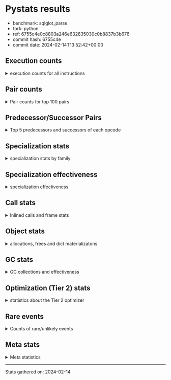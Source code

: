 
# Pystats results

- benchmark: sqlglot_parse
- fork: python
- ref: 6755c4e0c8803a246e632835030c0b8837b3b676
- commit hash: 6755c4e
- commit date: 2024-02-14T13:52:42+00:00

## Execution counts

<details>
<summary> execution counts for all instructions </summary>

|Name | Count | Self | Cumulative | Miss ratio | 
|---|---:|---:|---:|---:|
| LOAD_FAST | 495,012,760 | 25.0% | 25.0% |  |
| LOAD_ATTR_SLOT | 268,570,580 | 13.6% | 38.6% | 0.9% |
| POP_JUMP_IF_FALSE | 102,752,760 | 5.2% | 43.8% |  |
| STORE_ATTR_SLOT | 88,641,660 | 4.5% | 48.2% | 7.6% |
| RESUME_CHECK | 75,836,160 | 3.8% | 52.1% | 0.0% |
| LOAD_ATTR_METHOD_NO_DICT | 59,624,620 | 3.0% | 55.1% |  |
| POP_JUMP_IF_TRUE | 46,921,560 | 2.4% | 57.4% |  |
| STORE_FAST | 46,092,240 | 2.3% | 59.8% |  |
| RETURN_CONST | 43,028,480 | 2.2% | 62.0% |  |
| LOAD_CONST | 42,681,840 | 2.2% | 64.1% |  |
| CALL_PY_EXACT_ARGS | 39,973,080 | 2.0% | 66.1% | 2.5% |
| LOAD_GLOBAL_MODULE | 34,048,260 | 1.7% | 67.8% | 0.0% |
| RETURN_VALUE | 33,065,680 | 1.7% | 69.5% |  |
| COMPARE_OP_INT | 32,768,280 | 1.7% | 71.2% |  |
| BINARY_OP_ADD_INT | 32,675,680 | 1.7% | 72.8% |  |
| COPY | 32,051,200 | 1.6% | 74.4% |  |
| SWAP | 29,583,640 | 1.5% | 75.9% |  |
| BINARY_SUBSCR_STR_INT | 28,293,060 | 1.4% | 77.4% |  |
| LOAD_FAST_LOAD_FAST | 27,168,440 | 1.4% | 78.7% |  |
| TO_BOOL_ALWAYS_TRUE | 25,505,740 | 1.3% | 80.0% | 6.3% |
| LOAD_ATTR | 24,968,300 | 1.3% | 81.3% |  |
| ENTER_EXECUTOR | 23,699,100 | 1.2% | 82.5% |  |
| POP_TOP | 23,357,880 | 1.2% | 83.7% |  |
| TO_BOOL_BOOL | 22,876,140 | 1.2% | 84.8% | 2.8% |
| COMPARE_OP | 22,024,280 | 1.1% | 85.9% |  |
| LOAD_ATTR_NONDESCRIPTOR_NO_DICT | 21,769,780 | 1.1% | 87.0% |  |
| TO_BOOL_NONE | 21,501,040 | 1.1% | 88.1% | 10.6% |
| CALL_PY_WITH_DEFAULTS | 18,708,000 | 0.9% | 89.1% |  |
| BINARY_OP_SUBTRACT_INT | 17,571,700 | 0.9% | 89.9% |  |
| JUMP_FORWARD | 16,957,440 | 0.9% | 90.8% |  |
| LOAD_GLOBAL_BUILTIN | 15,834,580 | 0.8% | 91.6% | 0.0% |
| CONTAINS_OP | 14,275,220 | 0.7% | 92.3% |  |
| TO_BOOL_STR | 13,846,280 | 0.7% | 93.0% | 0.6% |
| CALL_METHOD_DESCRIPTOR_FAST | 12,790,080 | 0.6% | 93.7% |  |
| INTERPRETER_EXIT | 11,120,760 | 0.6% | 94.2% |  |
| TO_BOOL_INT | 8,949,720 | 0.5% | 94.7% |  |
| LOAD_ATTR_INSTANCE_VALUE | 6,922,260 | 0.3% | 95.0% | 0.0% |
| CALL_BUILTIN_O | 6,860,800 | 0.3% | 95.4% |  |
| CALL_METHOD_DESCRIPTOR_NOARGS | 6,287,480 | 0.3% | 95.7% |  |
| NOP | 6,031,440 | 0.3% | 96.0% |  |
| GET_ITER | 5,079,440 | 0.3% | 96.3% |  |
| FOR_ITER | 4,953,660 | 0.3% | 96.5% |  |
| LOAD_DEREF | 4,935,920 | 0.2% | 96.8% |  |
| BINARY_SUBSCR_LIST_INT | 4,332,020 | 0.2% | 97.0% | 0.7% |
| STORE_FAST_STORE_FAST | 4,262,300 | 0.2% | 97.2% |  |
| UNPACK_SEQUENCE_TWO_TUPLE | 4,262,220 | 0.2% | 97.4% |  |
| PUSH_NULL | 4,024,960 | 0.2% | 97.6% |  |
| CALL_ISINSTANCE | 3,740,320 | 0.2% | 97.8% |  |
| LOAD_ATTR_PROPERTY | 3,737,500 | 0.2% | 98.0% |  |
| BINARY_SLICE | 3,573,760 | 0.2% | 98.2% |  |
| CALL_LIST_APPEND | 2,979,760 | 0.2% | 98.3% |  |
| LOAD_ATTR_NONDESCRIPTOR_WITH_VALUES | 2,913,140 | 0.1% | 98.5% | 83.8% |
| LOAD_ATTR_MODULE | 2,119,460 | 0.1% | 98.6% |  |
| BINARY_SUBSCR_DICT | 1,925,000 | 0.1% | 98.7% |  |
| COMPARE_OP_STR | 1,874,620 | 0.1% | 98.8% |  |
| BUILD_TUPLE | 1,812,760 | 0.1% | 98.9% |  |
| LOAD_ATTR_METHOD_WITH_VALUES | 1,715,180 | 0.1% | 98.9% | 79.1% |
| CALL_KW | 1,607,680 | 0.1% | 99.0% |  |
| BINARY_OP_INPLACE_ADD_UNICODE | 1,576,920 | 0.1% | 99.1% |  |
| CALL_LEN | 1,576,780 | 0.1% | 99.2% |  |
| CALL | 1,529,040 | 0.1% | 99.3% |  |
| POP_JUMP_IF_NONE | 1,454,080 | 0.1% | 99.3% |  |
| POP_JUMP_IF_NOT_NONE | 1,443,840 | 0.1% | 99.4% |  |
| CALL_BUILTIN_FAST_WITH_KEYWORDS | 1,413,100 | 0.1% | 99.5% |  |
| BUILD_LIST | 1,382,480 | 0.1% | 99.6% |  |
| CALL_BOUND_METHOD_EXACT_ARGS | 1,337,160 | 0.1% | 99.6% | 71.0% |
| CALL_TYPE_1 | 1,208,280 | 0.1% | 99.7% |  |
| CALL_FUNCTION_EX | 1,013,920 | 0.1% | 99.7% |  |
| DICT_MERGE | 1,013,760 | 0.1% | 99.8% |  |
| BUILD_MAP | 1,003,520 | 0.1% | 99.8% |  |
| MAKE_CELL | 839,680 | 0.0% | 99.9% |  |
| IS_OP | 604,160 | 0.0% | 99.9% |  |
| EXTENDED_ARG | 594,600 | 0.0% | 99.9% |  |
| FOR_ITER_LIST | 215,200 | 0.0% | 99.9% |  |
| STORE_DEREF | 174,080 | 0.0% | 100.0% |  |
| JUMP_BACKWARD | 161,640 | 0.0% | 100.0% |  |
| COPY_FREE_VARS | 82,000 | 0.0% | 100.0% |  |
| CALL_STR_1 | 71,640 | 0.0% | 100.0% |  |
| UNARY_NOT | 61,440 | 0.0% | 100.0% |  |
| LOAD_FAST_CHECK | 61,440 | 0.0% | 100.0% |  |
| CALL_BUILTIN_CLASS | 61,440 | 0.0% | 100.0% |  |
| TO_BOOL_LIST | 60,880 | 0.0% | 100.0% | 15.7% |
| BUILD_CONST_KEY_MAP | 51,200 | 0.0% | 100.0% |  |
| CALL_BUILTIN_FAST | 40,940 | 0.0% | 100.0% |  |
| CHECK_EXC_MATCH | 30,720 | 0.0% | 100.0% |  |
| POP_EXCEPT | 30,720 | 0.0% | 100.0% |  |
| PUSH_EXC_INFO | 30,720 | 0.0% | 100.0% |  |
| MAKE_FUNCTION | 20,480 | 0.0% | 100.0% |  |
| SET_FUNCTION_ATTRIBUTE | 20,480 | 0.0% | 100.0% |  |
| BINARY_SUBSCR_GETITEM | 20,460 | 0.0% | 100.0% |  |
| TO_BOOL | 16,880 | 0.0% | 100.0% |  |
| BINARY_SUBSCR | 11,280 | 0.0% | 100.0% |  |
| DICT_UPDATE | 10,240 | 0.0% | 100.0% |  |
| BINARY_OP_ADD_FLOAT | 10,220 | 0.0% | 100.0% | 0.6% |
| BINARY_OP_SUBTRACT_FLOAT | 10,220 | 0.0% | 100.0% |  |
| STORE_SUBSCR_DICT | 10,220 | 0.0% | 100.0% |  |
| LOAD_GLOBAL | 6,640 | 0.0% | 100.0% |  |
| RESUME | 2,040 | 0.0% | 100.0% | 206.9% |
| STORE_ATTR | 1,720 | 0.0% | 100.0% |  |
| BINARY_OP | 760 | 0.0% | 100.0% |  |
| FOR_ITER_RANGE | 460 | 0.0% | 100.0% |  |
| UNPACK_SEQUENCE | 160 | 0.0% | 100.0% |  |
| CALL_INTRINSIC_1 | 80 | 0.0% | 100.0% |  |
| LIST_EXTEND | 80 | 0.0% | 100.0% |  |
| STORE_SUBSCR | 40 | 0.0% | 100.0% |  |


</details>

## Pair counts

<details>
<summary> Pair counts for top 100 pairs </summary>

|Pair | Count | Self | Cumulative | 
|---|---:|---:|---:|
| LOAD_FAST LOAD_ATTR_SLOT | 218,787,440 | 11.1% | 11.1% |
| LOAD_ATTR_SLOT LOAD_FAST | 115,712,220 | 5.8% | 16.9% |
| STORE_ATTR_SLOT LOAD_FAST | 60,743,720 | 3.1% | 20.0% |
| POP_JUMP_IF_FALSE LOAD_FAST | 60,550,880 | 3.1% | 23.0% |
| RESUME_CHECK LOAD_FAST | 52,960,320 | 2.7% | 25.7% |
| LOAD_FAST STORE_ATTR_SLOT | 50,462,000 | 2.5% | 28.2% |
| CALL_PY_EXACT_ARGS RESUME_CHECK | 39,462,620 | 2.0% | 30.2% |
| LOAD_FAST LOAD_ATTR_METHOD_NO_DICT | 35,946,560 | 1.8% | 32.1% |
| POP_JUMP_IF_TRUE LOAD_FAST | 31,048,000 | 1.6% | 33.6% |
| STORE_FAST LOAD_FAST | 30,782,300 | 1.6% | 35.2% |
| LOAD_FAST BINARY_OP_ADD_INT | 29,726,560 | 1.5% | 36.7% |
| LOAD_FAST COPY | 29,071,360 | 1.5% | 38.1% |
| BINARY_OP_ADD_INT SWAP | 29,030,320 | 1.5% | 39.6% |
| COPY LOAD_ATTR_SLOT | 29,030,240 | 1.5% | 41.1% |
| SWAP STORE_ATTR_SLOT | 29,030,240 | 1.5% | 42.5% |
| LOAD_ATTR_SLOT COMPARE_OP_INT | 28,303,240 | 1.4% | 44.0% |
| BINARY_SUBSCR_STR_INT LOAD_FAST | 27,187,160 | 1.4% | 45.4% |
| LOAD_ATTR_METHOD_NO_DICT LOAD_FAST | 27,074,020 | 1.4% | 46.7% |
| LOAD_GLOBAL_MODULE LOAD_ATTR | 22,803,720 | 1.2% | 47.9% |
| RETURN_CONST POP_TOP | 21,237,760 | 1.1% | 48.9% |
| COMPARE_OP POP_JUMP_IF_FALSE | 20,839,160 | 1.1% | 50.0% |
| LOAD_ATTR_SLOT LOAD_CONST | 20,080,960 | 1.0% | 51.0% |
| COMPARE_OP_INT POP_JUMP_IF_FALSE | 19,169,580 | 1.0% | 52.0% |
| POP_JUMP_IF_FALSE RETURN_CONST | 18,728,960 | 0.9% | 52.9% |
| CALL_PY_WITH_DEFAULTS RESUME_CHECK | 18,708,000 | 0.9% | 53.9% |
| STORE_ATTR_SLOT RETURN_CONST | 18,073,480 | 0.9% | 54.8% |
| LOAD_ATTR_SLOT LOAD_ATTR_SLOT | 17,863,080 | 0.9% | 55.7% |
| LOAD_FAST LOAD_ATTR_NONDESCRIPTOR_NO_DICT | 17,662,880 | 0.9% | 56.6% |
| LOAD_ATTR_SLOT TO_BOOL_ALWAYS_TRUE | 17,543,660 | 0.9% | 57.5% |
| TO_BOOL_ALWAYS_TRUE POP_JUMP_IF_TRUE | 16,528,860 | 0.8% | 58.3% |
| TO_BOOL_NONE POP_JUMP_IF_FALSE | 16,277,520 | 0.8% | 59.1% |
| LOAD_CONST BINARY_OP_SUBTRACT_INT | 16,148,280 | 0.8% | 59.9% |
| LOAD_GLOBAL_BUILTIN LOAD_FAST | 14,481,820 | 0.7% | 60.7% |
| RETURN_CONST TO_BOOL_NONE | 13,989,340 | 0.7% | 61.4% |
| LOAD_ATTR_METHOD_NO_DICT LOAD_GLOBAL_MODULE | 13,717,880 | 0.7% | 62.1% |
| COMPARE_OP_INT LOAD_FAST | 13,598,700 | 0.7% | 62.8% |
| BINARY_OP_SUBTRACT_INT BINARY_SUBSCR_STR_INT | 13,598,680 | 0.7% | 63.4% |
| LOAD_ATTR_SLOT BINARY_SUBSCR_STR_INT | 13,588,440 | 0.7% | 64.1% |
| POP_JUMP_IF_TRUE ENTER_EXECUTOR | 13,422,700 | 0.7% | 64.8% |
| POP_TOP LOAD_FAST | 12,482,600 | 0.6% | 65.4% |
| ENTER_EXECUTOR CALL_PY_WITH_DEFAULTS | 12,215,720 | 0.6% | 66.1% |
| TO_BOOL_BOOL POP_JUMP_IF_TRUE | 12,073,220 | 0.6% | 66.7% |
| CALL_METHOD_DESCRIPTOR_FAST STORE_FAST | 11,889,000 | 0.6% | 67.3% |
| LOAD_FAST COMPARE_OP | 11,366,480 | 0.6% | 67.8% |
| JUMP_FORWARD LOAD_FAST | 11,335,680 | 0.6% | 68.4% |
| CONTAINS_OP POP_JUMP_IF_FALSE | 11,295,340 | 0.6% | 69.0% |
| CACHE RESUME_CHECK | 11,120,500 | 0.6% | 69.5% |
| LOAD_ATTR CALL_PY_EXACT_ARGS | 10,769,420 | 0.5% | 70.1% |
| TO_BOOL_BOOL POP_JUMP_IF_FALSE | 10,616,900 | 0.5% | 70.6% |
| LOAD_FAST LOAD_GLOBAL_MODULE | 10,517,820 | 0.5% | 71.2% |
| TO_BOOL_STR POP_JUMP_IF_TRUE | 10,516,560 | 0.5% | 71.7% |
| LOAD_ATTR_NONDESCRIPTOR_NO_DICT LOAD_ATTR_METHOD_NO_DICT | 9,860,920 | 0.5% | 72.2% |
| LOAD_ATTR COMPARE_OP | 9,492,920 | 0.5% | 72.7% |
| LOAD_FAST CALL_PY_EXACT_ARGS | 9,328,160 | 0.5% | 73.1% |
| LOAD_ATTR_SLOT TO_BOOL_BOOL | 9,164,880 | 0.5% | 73.6% |
| LOAD_ATTR_SLOT CALL_METHOD_DESCRIPTOR_FAST | 9,021,360 | 0.5% | 74.1% |
| LOAD_ATTR_SLOT TO_BOOL_INT | 8,949,680 | 0.5% | 74.5% |
| TO_BOOL_ALWAYS_TRUE POP_JUMP_IF_FALSE | 8,946,440 | 0.5% | 75.0% |
| TO_BOOL_INT POP_JUMP_IF_FALSE | 8,939,500 | 0.5% | 75.4% |
| LOAD_ATTR_SLOT TO_BOOL_STR | 8,939,480 | 0.5% | 75.9% |
| LOAD_FAST_LOAD_FAST STORE_ATTR_SLOT | 8,867,720 | 0.4% | 76.3% |
| POP_JUMP_IF_FALSE JUMP_FORWARD | 8,581,160 | 0.4% | 76.7% |
| RETURN_VALUE INTERPRETER_EXIT | 8,048,760 | 0.4% | 77.1% |
| RESUME_CHECK LOAD_GLOBAL_BUILTIN | 8,038,200 | 0.4% | 77.6% |
| LOAD_FAST TO_BOOL_ALWAYS_TRUE | 7,804,900 | 0.4% | 77.9% |
| LOAD_ATTR_METHOD_NO_DICT CALL_PY_EXACT_ARGS | 7,688,240 | 0.4% | 78.3% |
| RETURN_VALUE STORE_FAST | 7,669,740 | 0.4% | 78.7% |
| RETURN_VALUE RETURN_VALUE | 7,639,120 | 0.4% | 79.1% |
| LOAD_CONST STORE_FAST | 7,250,000 | 0.4% | 79.5% |
| LOAD_FAST LOAD_ATTR_INSTANCE_VALUE | 6,922,240 | 0.3% | 79.8% |
| CALL_BUILTIN_O RETURN_VALUE | 6,860,800 | 0.3% | 80.2% |
| LOAD_ATTR_INSTANCE_VALUE CALL_BUILTIN_O | 6,860,800 | 0.3% | 80.5% |
| LOAD_CONST LOAD_FAST | 6,656,280 | 0.3% | 80.9% |
| LOAD_FAST TO_BOOL_BOOL | 6,471,740 | 0.3% | 81.2% |
| LOAD_ATTR_METHOD_NO_DICT CALL_METHOD_DESCRIPTOR_NOARGS | 6,287,280 | 0.3% | 81.5% |
| LOAD_FAST RETURN_VALUE | 5,939,280 | 0.3% | 81.8% |
| LOAD_FAST TO_BOOL_NONE | 5,793,800 | 0.3% | 82.1% |
| LOAD_ATTR_SLOT LOAD_ATTR_METHOD_NO_DICT | 5,785,740 | 0.3% | 82.4% |
| STORE_FAST LOAD_CONST | 5,570,560 | 0.3% | 82.7% |
| LOAD_FAST CONTAINS_OP | 5,509,120 | 0.3% | 82.9% |
| LOAD_ATTR_NONDESCRIPTOR_NO_DICT CONTAINS_OP | 5,498,960 | 0.3% | 83.2% |
| RESUME_CHECK NOP | 5,119,960 | 0.3% | 83.5% |
| GET_ITER FOR_ITER | 4,946,360 | 0.2% | 83.7% |
| LOAD_FAST TO_BOOL_STR | 4,813,120 | 0.2% | 84.0% |
| STORE_FAST LOAD_FAST_LOAD_FAST | 4,772,260 | 0.2% | 84.2% |
| TO_BOOL_NONE POP_JUMP_IF_TRUE | 4,740,140 | 0.2% | 84.5% |
| LOAD_DEREF LOAD_ATTR_METHOD_NO_DICT | 4,739,200 | 0.2% | 84.7% |
| LOAD_FAST LOAD_CONST | 4,670,000 | 0.2% | 84.9% |
| RETURN_VALUE LOAD_FAST | 4,444,420 | 0.2% | 85.2% |
| STORE_ATTR_SLOT LOAD_FAST_LOAD_FAST | 4,433,800 | 0.2% | 85.4% |
| LOAD_CONST COMPARE_OP_INT | 4,413,760 | 0.2% | 85.6% |
| RESUME_CHECK LOAD_GLOBAL_MODULE | 4,341,600 | 0.2% | 85.8% |
| LOAD_FAST_LOAD_FAST BINARY_SUBSCR_LIST_INT | 4,321,160 | 0.2% | 86.0% |
| NOP LOAD_FAST_LOAD_FAST | 4,300,800 | 0.2% | 86.3% |
| LOAD_GLOBAL_MODULE LOAD_FAST | 4,300,760 | 0.2% | 86.5% |
| BINARY_SUBSCR_LIST_INT RETURN_VALUE | 4,280,280 | 0.2% | 86.7% |
| LOAD_ATTR_NONDESCRIPTOR_NO_DICT CALL_PY_EXACT_ARGS | 4,269,440 | 0.2% | 86.9% |
| UNPACK_SEQUENCE_TWO_TUPLE STORE_FAST_STORE_FAST | 4,262,220 | 0.2% | 87.1% |
| LOAD_FAST STORE_FAST | 4,188,480 | 0.2% | 87.3% |
| POP_JUMP_IF_FALSE LOAD_FAST_LOAD_FAST | 4,168,660 | 0.2% | 87.5% |


</details>

## Predecessor/Successor Pairs

<details>
<summary> Top 5 predecessors and successors of each opcode </summary>

### BINARY_SLICE

<details>
<summary> Successors and predecessors for BINARY_SLICE </summary>

|Predecessors | Count | Percentage | 
|---|---:|---:|
| LOAD_ATTR_SLOT | 3,573,740 | 100.0% |
| LOAD_ATTR | 20 | 0.0% |

|Successors | Count | Percentage | 
|---|---:|---:|
| RETURN_VALUE | 3,573,760 | 100.0% |


</details>

### CACHE

<details>
<summary> Successors and predecessors for CACHE </summary>

|Successors | Count | Percentage | 
|---|---:|---:|
| RESUME_CHECK | 11,120,500 | 100.0% |
| RESUME | 260 | 0.0% |


</details>

### BINARY_OP_INPLACE_ADD_UNICODE

<details>
<summary> Successors and predecessors for BINARY_OP_INPLACE_ADD_UNICODE </summary>

|Predecessors | Count | Percentage | 
|---|---:|---:|
| LOAD_FAST_LOAD_FAST | 1,105,880 | 70.1% |
| ENTER_EXECUTOR | 409,320 | 26.0% |
| LOAD_ATTR_SLOT | 61,680 | 3.9% |
| BINARY_OP | 40 | 0.0% |

|Successors | Count | Percentage | 
|---|---:|---:|
| LOAD_FAST | 1,576,920 | 100.0% |


</details>

### BINARY_SUBSCR

<details>
<summary> Successors and predecessors for BINARY_SUBSCR </summary>

|Predecessors | Count | Percentage | 
|---|---:|---:|
| LOAD_CONST | 10,600 | 94.0% |
| BINARY_SUBSCR | 160 | 1.4% |
| LOAD_FAST_LOAD_FAST | 160 | 1.4% |
| LOAD_ATTR | 80 | 0.7% |
| LOAD_FAST | 80 | 0.7% |

|Successors | Count | Percentage | 
|---|---:|---:|
| LOAD_ATTR_METHOD_NO_DICT | 10,520 | 93.3% |
| BINARY_SUBSCR | 160 | 1.4% |
| BINARY_SUBSCR_DICT | 120 | 1.1% |
| BINARY_SUBSCR_LIST_INT | 80 | 0.7% |
| RETURN_VALUE | 60 | 0.5% |


</details>

### CHECK_EXC_MATCH

<details>
<summary> Successors and predecessors for CHECK_EXC_MATCH </summary>

|Predecessors | Count | Percentage | 
|---|---:|---:|
| LOAD_GLOBAL_BUILTIN | 30,700 | 99.9% |
| LOAD_GLOBAL | 20 | 0.1% |

|Successors | Count | Percentage | 
|---|---:|---:|
| POP_JUMP_IF_FALSE | 30,720 | 100.0% |


</details>

### GET_ITER

<details>
<summary> Successors and predecessors for GET_ITER </summary>

|Predecessors | Count | Percentage | 
|---|---:|---:|
| CALL_METHOD_DESCRIPTOR_NOARGS | 2,570,220 | 50.6% |
| LOAD_FAST | 1,515,840 | 29.8% |
| LOAD_ATTR_SLOT | 982,980 | 19.4% |
| CALL_BUILTIN_CLASS | 10,280 | 0.2% |
| CALL | 60 | 0.0% |

|Successors | Count | Percentage | 
|---|---:|---:|
| FOR_ITER | 4,946,360 | 97.4% |
| FOR_ITER_LIST | 133,020 | 2.6% |
| FOR_ITER_RANGE | 60 | 0.0% |


</details>

### INTERPRETER_EXIT

<details>
<summary> Successors and predecessors for INTERPRETER_EXIT </summary>

|Predecessors | Count | Percentage | 
|---|---:|---:|
| RETURN_VALUE | 8,048,760 | 72.4% |
| RETURN_CONST | 3,072,000 | 27.6% |


</details>

### MAKE_FUNCTION

<details>
<summary> Successors and predecessors for MAKE_FUNCTION </summary>

|Predecessors | Count | Percentage | 
|---|---:|---:|
| LOAD_CONST | 20,480 | 100.0% |

|Successors | Count | Percentage | 
|---|---:|---:|
| SET_FUNCTION_ATTRIBUTE | 20,480 | 100.0% |


</details>

### NOP

<details>
<summary> Successors and predecessors for NOP </summary>

|Predecessors | Count | Percentage | 
|---|---:|---:|
| RESUME_CHECK | 5,119,960 | 84.9% |
| POP_JUMP_IF_FALSE | 481,280 | 8.0% |
| STORE_FAST | 430,080 | 7.1% |
| POP_TOP | 80 | 0.0% |
| RESUME | 40 | 0.0% |

|Successors | Count | Percentage | 
|---|---:|---:|
| LOAD_FAST_LOAD_FAST | 4,300,800 | 71.3% |
| LOAD_FAST | 1,730,560 | 28.7% |
| LOAD_DEREF | 80 | 0.0% |


</details>

### POP_EXCEPT

<details>
<summary> Successors and predecessors for POP_EXCEPT </summary>

|Predecessors | Count | Percentage | 
|---|---:|---:|
| POP_TOP | 30,720 | 100.0% |

|Successors | Count | Percentage | 
|---|---:|---:|
| RETURN_CONST | 30,720 | 100.0% |


</details>

### POP_TOP

<details>
<summary> Successors and predecessors for POP_TOP </summary>

|Predecessors | Count | Percentage | 
|---|---:|---:|
| RETURN_CONST | 21,237,760 | 90.9% |
| POP_JUMP_IF_TRUE | 1,064,960 | 4.6% |
| SWAP | 553,240 | 2.4% |
| POP_JUMP_IF_FALSE | 481,280 | 2.1% |
| RETURN_VALUE | 20,480 | 0.1% |

|Successors | Count | Percentage | 
|---|---:|---:|
| LOAD_FAST | 12,482,600 | 53.4% |
| JUMP_FORWARD | 4,126,720 | 17.7% |
| RETURN_CONST | 3,471,360 | 14.9% |
| LOAD_CONST | 1,607,680 | 6.9% |
| RETURN_VALUE | 553,240 | 2.4% |


</details>

### PUSH_EXC_INFO

<details>
<summary> Successors and predecessors for PUSH_EXC_INFO </summary>

|Predecessors | Count | Percentage | 
|---|---:|---:|
| BINARY_SUBSCR_LIST_INT | 30,720 | 100.0% |

|Successors | Count | Percentage | 
|---|---:|---:|
| LOAD_GLOBAL_BUILTIN | 30,680 | 99.9% |
| LOAD_GLOBAL | 40 | 0.1% |


</details>

### PUSH_NULL

<details>
<summary> Successors and predecessors for PUSH_NULL </summary>

|Predecessors | Count | Percentage | 
|---|---:|---:|
| LOAD_FAST | 3,092,480 | 76.8% |
| LOAD_ATTR_MODULE | 584,020 | 14.5% |
| LOAD_FAST_LOAD_FAST | 204,800 | 5.1% |
| BINARY_SUBSCR_DICT | 71,660 | 1.8% |
| LOAD_ATTR | 51,360 | 1.3% |

|Successors | Count | Percentage | 
|---|---:|---:|
| CALL_BOUND_METHOD_EXACT_ARGS | 1,227,140 | 30.5% |
| CALL_PY_EXACT_ARGS | 1,024,820 | 25.5% |
| LOAD_CONST | 983,040 | 24.4% |
| LOAD_FAST | 583,840 | 14.5% |
| LOAD_FAST_LOAD_FAST | 71,680 | 1.8% |


</details>

### RETURN_VALUE

<details>
<summary> Successors and predecessors for RETURN_VALUE </summary>

|Predecessors | Count | Percentage | 
|---|---:|---:|
| RETURN_VALUE | 7,639,120 | 23.1% |
| CALL_BUILTIN_O | 6,860,800 | 20.7% |
| LOAD_FAST | 5,939,280 | 18.0% |
| BINARY_SUBSCR_LIST_INT | 4,280,280 | 12.9% |
| BINARY_SLICE | 3,573,760 | 10.8% |

|Successors | Count | Percentage | 
|---|---:|---:|
| INTERPRETER_EXIT | 8,048,760 | 24.3% |
| STORE_FAST | 7,669,740 | 23.2% |
| RETURN_VALUE | 7,639,120 | 23.1% |
| LOAD_FAST | 4,444,420 | 13.4% |
| UNPACK_SEQUENCE_TWO_TUPLE | 1,679,560 | 5.1% |


</details>

### STORE_SUBSCR

<details>
<summary> Successors and predecessors for STORE_SUBSCR </summary>

|Predecessors | Count | Percentage | 
|---|---:|---:|
| LOAD_FAST_LOAD_FAST | 40 | 100.0% |

|Successors | Count | Percentage | 
|---|---:|---:|
| LOAD_FAST | 20 | 50.0% |
| STORE_SUBSCR_DICT | 20 | 50.0% |


</details>

### TO_BOOL

<details>
<summary> Successors and predecessors for TO_BOOL </summary>

|Predecessors | Count | Percentage | 
|---|---:|---:|
| LOAD_FAST | 11,760 | 69.7% |
| RETURN_CONST | 2,880 | 17.1% |
| COPY | 840 | 5.0% |
| LOAD_ATTR | 380 | 2.3% |
| LOAD_ATTR_SLOT | 300 | 1.8% |

|Successors | Count | Percentage | 
|---|---:|---:|
| POP_JUMP_IF_FALSE | 12,360 | 73.2% |
| TO_BOOL_NONE | 2,020 | 12.0% |
| POP_JUMP_IF_TRUE | 1,000 | 5.9% |
| TO_BOOL_BOOL | 820 | 4.9% |
| TO_BOOL_ALWAYS_TRUE | 180 | 1.1% |


</details>

### UNARY_NOT

<details>
<summary> Successors and predecessors for UNARY_NOT </summary>

|Predecessors | Count | Percentage | 
|---|---:|---:|
| TO_BOOL_BOOL | 61,420 | 100.0% |
| TO_BOOL | 20 | 0.0% |

|Successors | Count | Percentage | 
|---|---:|---:|
| COPY | 61,440 | 100.0% |


</details>

### BINARY_OP

<details>
<summary> Successors and predecessors for BINARY_OP </summary>

|Predecessors | Count | Percentage | 
|---|---:|---:|
| LOAD_CONST | 360 | 47.4% |
| LOAD_FAST | 200 | 26.3% |
| LOAD_ATTR | 40 | 5.3% |
| LOAD_FAST_LOAD_FAST | 40 | 5.3% |
| LOAD_ATTR_SLOT | 40 | 5.3% |

|Successors | Count | Percentage | 
|---|---:|---:|
| BINARY_OP_ADD_INT | 160 | 21.1% |
| BINARY_OP_SUBTRACT_INT | 140 | 18.4% |
| STORE_FAST | 120 | 15.8% |
| CALL | 80 | 10.5% |
| SWAP | 80 | 10.5% |


</details>

### BUILD_CONST_KEY_MAP

<details>
<summary> Successors and predecessors for BUILD_CONST_KEY_MAP </summary>

|Predecessors | Count | Percentage | 
|---|---:|---:|
| LOAD_CONST | 51,200 | 100.0% |

|Successors | Count | Percentage | 
|---|---:|---:|
| DICT_MERGE | 20,480 | 40.0% |
| LOAD_DEREF | 20,480 | 40.0% |
| LOAD_FAST | 10,240 | 20.0% |


</details>

### BUILD_LIST

<details>
<summary> Successors and predecessors for BUILD_LIST </summary>

|Predecessors | Count | Percentage | 
|---|---:|---:|
| LOAD_FAST | 1,269,840 | 91.9% |
| STORE_ATTR_SLOT | 71,620 | 5.2% |
| BUILD_LIST | 20,480 | 1.5% |
| RETURN_VALUE | 10,240 | 0.7% |
| ENTER_EXECUTOR | 9,920 | 0.7% |

|Successors | Count | Percentage | 
|---|---:|---:|
| COMPARE_OP | 1,157,120 | 83.7% |
| JUMP_FORWARD | 112,640 | 8.1% |
| LOAD_FAST | 71,680 | 5.2% |
| BUILD_LIST | 20,480 | 1.5% |
| STORE_FAST | 20,480 | 1.5% |


</details>

### BUILD_MAP

<details>
<summary> Successors and predecessors for BUILD_MAP </summary>

|Predecessors | Count | Percentage | 
|---|---:|---:|
| LOAD_CONST | 983,040 | 98.0% |
| BUILD_TUPLE | 10,240 | 1.0% |
| STORE_FAST | 10,240 | 1.0% |

|Successors | Count | Percentage | 
|---|---:|---:|
| LOAD_FAST | 993,280 | 99.0% |
| STORE_FAST | 10,240 | 1.0% |


</details>

### BUILD_TUPLE

<details>
<summary> Successors and predecessors for BUILD_TUPLE </summary>

|Predecessors | Count | Percentage | 
|---|---:|---:|
| LOAD_FAST | 1,689,880 | 93.2% |
| LOAD_GLOBAL_MODULE | 81,900 | 4.5% |
| POP_JUMP_IF_FALSE | 20,480 | 1.1% |
| LOAD_ATTR_MODULE | 20,460 | 1.1% |
| LOAD_ATTR | 20 | 0.0% |

|Successors | Count | Percentage | 
|---|---:|---:|
| RETURN_VALUE | 1,126,400 | 62.1% |
| SWAP | 553,240 | 30.5% |
| CALL_ISINSTANCE | 81,880 | 4.5% |
| LOAD_CONST | 20,480 | 1.1% |
| LOAD_FAST | 20,480 | 1.1% |


</details>

### CALL

<details>
<summary> Successors and predecessors for CALL </summary>

|Predecessors | Count | Percentage | 
|---|---:|---:|
| LOAD_ATTR_SLOT | 1,413,260 | 92.4% |
| LOAD_CONST | 61,720 | 4.0% |
| PUSH_NULL | 21,800 | 1.4% |
| LOAD_GLOBAL_MODULE | 10,260 | 0.7% |
| ENTER_EXECUTOR | 9,840 | 0.6% |

|Successors | Count | Percentage | 
|---|---:|---:|
| CALL_LIST_APPEND | 1,413,160 | 92.4% |
| TO_BOOL_BOOL | 61,400 | 4.0% |
| STORE_FAST | 20,700 | 1.4% |
| RESUME_CHECK | 13,640 | 0.9% |
| LOAD_FAST | 10,280 | 0.7% |


</details>

### CALL_FUNCTION_EX

<details>
<summary> Successors and predecessors for CALL_FUNCTION_EX </summary>

|Predecessors | Count | Percentage | 
|---|---:|---:|
| DICT_MERGE | 1,013,760 | 100.0% |
| CALL_INTRINSIC_1 | 80 | 0.0% |
| LOAD_FAST | 80 | 0.0% |

|Successors | Count | Percentage | 
|---|---:|---:|
| STORE_FAST | 983,040 | 97.0% |
| RETURN_VALUE | 20,480 | 2.0% |
| LOAD_ATTR_METHOD_NO_DICT | 10,200 | 1.0% |
| COPY_FREE_VARS | 80 | 0.0% |
| RESUME_CHECK | 60 | 0.0% |


</details>

### CALL_INTRINSIC_1

<details>
<summary> Successors and predecessors for CALL_INTRINSIC_1 </summary>

|Predecessors | Count | Percentage | 
|---|---:|---:|
| LIST_EXTEND | 80 | 100.0% |

|Successors | Count | Percentage | 
|---|---:|---:|
| CALL_FUNCTION_EX | 80 | 100.0% |


</details>

### CALL_KW

<details>
<summary> Successors and predecessors for CALL_KW </summary>

|Predecessors | Count | Percentage | 
|---|---:|---:|
| LOAD_CONST | 1,607,680 | 100.0% |

|Successors | Count | Percentage | 
|---|---:|---:|
| RESUME_CHECK | 962,500 | 59.9% |
| RETURN_VALUE | 645,120 | 40.1% |
| RESUME | 60 | 0.0% |


</details>

### COMPARE_OP

<details>
<summary> Successors and predecessors for COMPARE_OP </summary>

|Predecessors | Count | Percentage | 
|---|---:|---:|
| LOAD_FAST | 11,366,480 | 51.6% |
| LOAD_ATTR | 9,492,920 | 43.1% |
| BUILD_LIST | 1,157,120 | 5.3% |
| COMPARE_OP | 7,040 | 0.0% |
| LOAD_CONST | 400 | 0.0% |

|Successors | Count | Percentage | 
|---|---:|---:|
| POP_JUMP_IF_FALSE | 20,839,160 | 94.6% |
| POP_JUMP_IF_TRUE | 1,157,120 | 5.3% |
| STORE_FAST | 20,480 | 0.1% |
| COMPARE_OP | 7,040 | 0.0% |
| COMPARE_OP_INT | 280 | 0.0% |


</details>

### CONTAINS_OP

<details>
<summary> Successors and predecessors for CONTAINS_OP </summary>

|Predecessors | Count | Percentage | 
|---|---:|---:|
| LOAD_FAST | 5,509,120 | 38.6% |
| LOAD_ATTR_NONDESCRIPTOR_NO_DICT | 5,498,960 | 38.5% |
| LOAD_ATTR_NONDESCRIPTOR_WITH_VALUES | 1,853,460 | 13.0% |
| LOAD_FAST_LOAD_FAST | 1,403,200 | 9.8% |
| LOAD_CONST | 10,240 | 0.1% |

|Successors | Count | Percentage | 
|---|---:|---:|
| POP_JUMP_IF_FALSE | 11,295,340 | 79.1% |
| POP_JUMP_IF_TRUE | 1,853,480 | 13.0% |
| STORE_FAST | 1,126,400 | 7.9% |


</details>

### COPY

<details>
<summary> Successors and predecessors for COPY </summary>

|Predecessors | Count | Percentage | 
|---|---:|---:|
| LOAD_FAST | 29,071,360 | 90.7% |
| RETURN_CONST | 1,607,680 | 5.0% |
| IS_OP | 604,160 | 1.9% |
| CALL_ISINSTANCE | 522,200 | 1.6% |
| RETURN_VALUE | 184,320 | 0.6% |

|Successors | Count | Percentage | 
|---|---:|---:|
| LOAD_ATTR_SLOT | 29,030,240 | 90.6% |
| TO_BOOL_BOOL | 1,576,060 | 4.9% |
| TO_BOOL_NONE | 1,266,240 | 4.0% |
| TO_BOOL_ALWAYS_TRUE | 126,540 | 0.4% |
| TO_BOOL_LIST | 40,920 | 0.1% |


</details>

### COPY_FREE_VARS

<details>
<summary> Successors and predecessors for COPY_FREE_VARS </summary>

|Predecessors | Count | Percentage | 
|---|---:|---:|
| CALL_PY_EXACT_ARGS | 50,360 | 61.4% |
| CALL_BOUND_METHOD_EXACT_ARGS | 31,520 | 38.4% |
| CALL_FUNCTION_EX | 80 | 0.1% |
| CALL | 40 | 0.0% |

|Successors | Count | Percentage | 
|---|---:|---:|
| RESUME_CHECK | 81,960 | 100.0% |
| RESUME | 40 | 0.0% |


</details>

### DICT_MERGE

<details>
<summary> Successors and predecessors for DICT_MERGE </summary>

|Predecessors | Count | Percentage | 
|---|---:|---:|
| LOAD_FAST | 983,040 | 97.0% |
| BUILD_CONST_KEY_MAP | 20,480 | 2.0% |
| DICT_UPDATE | 10,240 | 1.0% |

|Successors | Count | Percentage | 
|---|---:|---:|
| CALL_FUNCTION_EX | 1,013,760 | 100.0% |


</details>

### DICT_UPDATE

<details>
<summary> Successors and predecessors for DICT_UPDATE </summary>

|Predecessors | Count | Percentage | 
|---|---:|---:|
| LOAD_FAST | 10,240 | 100.0% |

|Successors | Count | Percentage | 
|---|---:|---:|
| DICT_MERGE | 10,240 | 100.0% |


</details>

### ENTER_EXECUTOR

<details>
<summary> Successors and predecessors for ENTER_EXECUTOR </summary>

|Predecessors | Count | Percentage | 
|---|---:|---:|
| POP_JUMP_IF_TRUE | 13,422,700 | 56.6% |
| JUMP_FORWARD | 4,105,900 | 17.3% |
| STORE_ATTR_SLOT | 1,555,200 | 6.6% |
| CALL_LIST_APPEND | 1,402,540 | 5.9% |
| STORE_FAST | 1,125,380 | 4.7% |

|Successors | Count | Percentage | 
|---|---:|---:|
| CALL_PY_WITH_DEFAULTS | 12,215,720 | 51.5% |
| LOAD_FAST | 2,037,140 | 8.6% |
| RETURN_CONST | 1,606,040 | 6.8% |
| CALL_LIST_APPEND | 1,392,320 | 5.9% |
| LOAD_CONST | 1,105,600 | 4.7% |


</details>

### EXTENDED_ARG

<details>
<summary> Successors and predecessors for EXTENDED_ARG </summary>

|Predecessors | Count | Percentage | 
|---|---:|---:|
| TO_BOOL_NONE | 440,380 | 74.1% |
| TO_BOOL_BOOL | 112,500 | 18.9% |
| STORE_FAST | 30,720 | 5.2% |
| TO_BOOL_INT | 10,220 | 1.7% |
| POP_TOP | 340 | 0.1% |

|Successors | Count | Percentage | 
|---|---:|---:|
| POP_JUMP_IF_FALSE | 552,960 | 93.0% |
| JUMP_FORWARD | 30,720 | 5.2% |
| POP_JUMP_IF_TRUE | 10,240 | 1.7% |
| JUMP_BACKWARD | 680 | 0.1% |


</details>

### FOR_ITER

<details>
<summary> Successors and predecessors for FOR_ITER </summary>

|Predecessors | Count | Percentage | 
|---|---:|---:|
| GET_ITER | 4,946,360 | 99.9% |
| JUMP_BACKWARD | 5,220 | 0.1% |
| FOR_ITER | 2,080 | 0.0% |

|Successors | Count | Percentage | 
|---|---:|---:|
| UNPACK_SEQUENCE_TWO_TUPLE | 2,582,580 | 52.1% |
| STORE_FAST | 2,365,940 | 47.8% |
| FOR_ITER | 2,080 | 0.0% |
| RETURN_CONST | 1,660 | 0.0% |
| LOAD_FAST | 580 | 0.0% |


</details>

### IS_OP

<details>
<summary> Successors and predecessors for IS_OP </summary>

|Predecessors | Count | Percentage | 
|---|---:|---:|
| CALL_TYPE_1 | 604,140 | 100.0% |
| CALL | 20 | 0.0% |

|Successors | Count | Percentage | 
|---|---:|---:|
| COPY | 604,160 | 100.0% |


</details>

### JUMP_BACKWARD

<details>
<summary> Successors and predecessors for JUMP_BACKWARD </summary>

|Predecessors | Count | Percentage | 
|---|---:|---:|
| POP_JUMP_IF_FALSE | 154,280 | 95.4% |
| POP_JUMP_IF_TRUE | 2,920 | 1.8% |
| STORE_ATTR_SLOT | 1,300 | 0.8% |
| STORE_FAST | 1,020 | 0.6% |
| EXTENDED_ARG | 680 | 0.4% |

|Successors | Count | Percentage | 
|---|---:|---:|
| LOAD_FAST | 154,880 | 95.8% |
| FOR_ITER | 5,220 | 3.2% |
| FOR_ITER_LIST | 900 | 0.6% |
| ENTER_EXECUTOR | 340 | 0.2% |
| FOR_ITER_RANGE | 300 | 0.2% |


</details>

### JUMP_FORWARD

<details>
<summary> Successors and predecessors for JUMP_FORWARD </summary>

|Predecessors | Count | Percentage | 
|---|---:|---:|
| POP_JUMP_IF_FALSE | 8,581,160 | 50.6% |
| POP_TOP | 4,126,720 | 24.3% |
| STORE_FAST | 1,505,280 | 8.9% |
| RETURN_VALUE | 1,351,660 | 8.0% |
| ENTER_EXECUTOR | 819,160 | 4.8% |

|Successors | Count | Percentage | 
|---|---:|---:|
| LOAD_FAST | 11,335,680 | 66.8% |
| ENTER_EXECUTOR | 4,105,900 | 24.2% |
| STORE_FAST | 1,464,320 | 8.6% |
| LOAD_DEREF | 30,720 | 0.2% |
| CALL_PY_EXACT_ARGS | 20,460 | 0.1% |


</details>

### LIST_EXTEND

<details>
<summary> Successors and predecessors for LIST_EXTEND </summary>

|Predecessors | Count | Percentage | 
|---|---:|---:|
| LOAD_DEREF | 80 | 100.0% |

|Successors | Count | Percentage | 
|---|---:|---:|
| CALL_INTRINSIC_1 | 80 | 100.0% |


</details>

### LOAD_ATTR

<details>
<summary> Successors and predecessors for LOAD_ATTR </summary>

|Predecessors | Count | Percentage | 
|---|---:|---:|
| LOAD_GLOBAL_MODULE | 22,803,720 | 91.3% |
| LOAD_FAST | 2,019,000 | 8.1% |
| LOAD_ATTR_MODULE | 92,100 | 0.4% |
| LOAD_ATTR | 26,880 | 0.1% |
| LOAD_DEREF | 22,400 | 0.1% |

|Successors | Count | Percentage | 
|---|---:|---:|
| CALL_PY_EXACT_ARGS | 10,769,420 | 43.1% |
| COMPARE_OP | 9,492,920 | 38.0% |
| LOAD_FAST | 1,957,800 | 7.8% |
| LOAD_GLOBAL_MODULE | 900,920 | 3.6% |
| CALL_PY_WITH_DEFAULTS | 849,800 | 3.4% |


</details>

### LOAD_CONST

<details>
<summary> Successors and predecessors for LOAD_CONST </summary>

|Predecessors | Count | Percentage | 
|---|---:|---:|
| LOAD_ATTR_SLOT | 20,080,960 | 47.0% |
| STORE_FAST | 5,570,560 | 13.1% |
| LOAD_FAST | 4,670,000 | 10.9% |
| POP_JUMP_IF_FALSE | 2,396,440 | 5.6% |
| STORE_ATTR_SLOT | 1,791,900 | 4.2% |

|Successors | Count | Percentage | 
|---|---:|---:|
| BINARY_OP_SUBTRACT_INT | 16,148,280 | 37.8% |
| STORE_FAST | 7,250,000 | 17.0% |
| LOAD_FAST | 6,656,280 | 15.6% |
| COMPARE_OP_INT | 4,413,760 | 10.3% |
| BINARY_OP_ADD_INT | 2,948,960 | 6.9% |


</details>

### LOAD_DEREF

<details>
<summary> Successors and predecessors for LOAD_DEREF </summary>

|Predecessors | Count | Percentage | 
|---|---:|---:|
| POP_JUMP_IF_FALSE | 2,375,680 | 48.1% |
| STORE_FAST | 1,034,240 | 21.0% |
| RESUME_CHECK | 747,480 | 15.1% |
| LOAD_ATTR_METHOD_NO_DICT | 255,940 | 5.2% |
| STORE_DEREF | 174,080 | 3.5% |

|Successors | Count | Percentage | 
|---|---:|---:|
| LOAD_ATTR_METHOD_NO_DICT | 4,739,200 | 96.0% |
| CALL_PY_EXACT_ARGS | 174,000 | 3.5% |
| LOAD_ATTR | 22,400 | 0.5% |
| PUSH_NULL | 160 | 0.0% |
| CALL | 80 | 0.0% |


</details>

### LOAD_FAST

<details>
<summary> Successors and predecessors for LOAD_FAST </summary>

|Predecessors | Count | Percentage | 
|---|---:|---:|
| LOAD_ATTR_SLOT | 115,712,220 | 23.4% |
| STORE_ATTR_SLOT | 60,743,720 | 12.3% |
| POP_JUMP_IF_FALSE | 60,550,880 | 12.2% |
| RESUME_CHECK | 52,960,320 | 10.7% |
| POP_JUMP_IF_TRUE | 31,048,000 | 6.3% |

|Successors | Count | Percentage | 
|---|---:|---:|
| LOAD_ATTR_SLOT | 218,787,440 | 44.2% |
| STORE_ATTR_SLOT | 50,462,000 | 10.2% |
| LOAD_ATTR_METHOD_NO_DICT | 35,946,560 | 7.3% |
| BINARY_OP_ADD_INT | 29,726,560 | 6.0% |
| COPY | 29,071,360 | 5.9% |


</details>

### LOAD_FAST_CHECK

<details>
<summary> Successors and predecessors for LOAD_FAST_CHECK </summary>

|Predecessors | Count | Percentage | 
|---|---:|---:|
| STORE_FAST | 61,440 | 100.0% |

|Successors | Count | Percentage | 
|---|---:|---:|
| TO_BOOL_NONE | 61,400 | 99.9% |
| TO_BOOL | 40 | 0.1% |


</details>

### LOAD_FAST_LOAD_FAST

<details>
<summary> Successors and predecessors for LOAD_FAST_LOAD_FAST </summary>

|Predecessors | Count | Percentage | 
|---|---:|---:|
| STORE_FAST | 4,772,260 | 17.6% |
| STORE_ATTR_SLOT | 4,433,800 | 16.3% |
| NOP | 4,300,800 | 15.8% |
| POP_JUMP_IF_FALSE | 4,168,660 | 15.3% |
| RESUME_CHECK | 3,184,580 | 11.7% |

|Successors | Count | Percentage | 
|---|---:|---:|
| STORE_ATTR_SLOT | 8,867,720 | 32.6% |
| BINARY_SUBSCR_LIST_INT | 4,321,160 | 15.9% |
| LOAD_ATTR_NONDESCRIPTOR_NO_DICT | 4,106,140 | 15.1% |
| LOAD_ATTR_SLOT | 1,904,680 | 7.0% |
| LOAD_FAST | 1,484,800 | 5.5% |


</details>

### LOAD_GLOBAL

<details>
<summary> Successors and predecessors for LOAD_GLOBAL </summary>

|Predecessors | Count | Percentage | 
|---|---:|---:|
| LOAD_ATTR | 2,140 | 32.2% |
| LOAD_ATTR_METHOD_NO_DICT | 1,860 | 28.0% |
| LOAD_FAST | 560 | 8.4% |
| STORE_FAST | 480 | 7.2% |
| POP_JUMP_IF_FALSE | 400 | 6.0% |

|Successors | Count | Percentage | 
|---|---:|---:|
| LOAD_GLOBAL_MODULE | 2,700 | 40.7% |
| LOAD_ATTR | 2,480 | 37.3% |
| LOAD_GLOBAL_BUILTIN | 620 | 9.3% |
| LOAD_FAST | 580 | 8.7% |
| CALL | 80 | 1.2% |


</details>

### MAKE_CELL

<details>
<summary> Successors and predecessors for MAKE_CELL </summary>

|Predecessors | Count | Percentage | 
|---|---:|---:|
| CALL_PY_EXACT_ARGS | 441,260 | 52.6% |
| CALL_BOUND_METHOD_EXACT_ARGS | 224,240 | 26.7% |
| MAKE_CELL | 174,080 | 20.7% |
| CALL | 100 | 0.0% |

|Successors | Count | Percentage | 
|---|---:|---:|
| RESUME_CHECK | 665,520 | 79.3% |
| MAKE_CELL | 174,080 | 20.7% |
| RESUME | 80 | 0.0% |


</details>

### POP_JUMP_IF_FALSE

<details>
<summary> Successors and predecessors for POP_JUMP_IF_FALSE </summary>

|Predecessors | Count | Percentage | 
|---|---:|---:|
| COMPARE_OP | 20,839,160 | 20.3% |
| COMPARE_OP_INT | 19,169,580 | 18.7% |
| TO_BOOL_NONE | 16,277,520 | 15.8% |
| CONTAINS_OP | 11,295,340 | 11.0% |
| TO_BOOL_BOOL | 10,616,900 | 10.3% |

|Successors | Count | Percentage | 
|---|---:|---:|
| LOAD_FAST | 60,550,880 | 58.9% |
| RETURN_CONST | 18,728,960 | 18.2% |
| JUMP_FORWARD | 8,581,160 | 8.4% |
| LOAD_FAST_LOAD_FAST | 4,168,660 | 4.1% |
| LOAD_CONST | 2,396,440 | 2.3% |


</details>

### POP_JUMP_IF_NONE

<details>
<summary> Successors and predecessors for POP_JUMP_IF_NONE </summary>

|Predecessors | Count | Percentage | 
|---|---:|---:|
| LOAD_FAST | 1,423,360 | 97.9% |
| LOAD_ATTR_INSTANCE_VALUE | 20,480 | 1.4% |
| BINARY_SUBSCR_LIST_INT | 10,220 | 0.7% |
| BINARY_SUBSCR | 20 | 0.0% |

|Successors | Count | Percentage | 
|---|---:|---:|
| LOAD_FAST | 1,443,840 | 99.3% |
| LOAD_FAST_LOAD_FAST | 10,240 | 0.7% |


</details>

### POP_JUMP_IF_NOT_NONE

<details>
<summary> Successors and predecessors for POP_JUMP_IF_NOT_NONE </summary>

|Predecessors | Count | Percentage | 
|---|---:|---:|
| LOAD_FAST | 1,433,600 | 99.3% |
| LOAD_ATTR_SLOT | 10,220 | 0.7% |
| LOAD_ATTR | 20 | 0.0% |

|Successors | Count | Percentage | 
|---|---:|---:|
| LOAD_FAST | 1,443,840 | 100.0% |


</details>

### POP_JUMP_IF_TRUE

<details>
<summary> Successors and predecessors for POP_JUMP_IF_TRUE </summary>

|Predecessors | Count | Percentage | 
|---|---:|---:|
| TO_BOOL_ALWAYS_TRUE | 16,528,860 | 35.2% |
| TO_BOOL_BOOL | 12,073,220 | 25.7% |
| TO_BOOL_STR | 10,516,560 | 22.4% |
| TO_BOOL_NONE | 4,740,140 | 10.1% |
| CONTAINS_OP | 1,853,480 | 4.0% |

|Successors | Count | Percentage | 
|---|---:|---:|
| LOAD_FAST | 31,048,000 | 66.2% |
| ENTER_EXECUTOR | 13,422,700 | 28.6% |
| RETURN_CONST | 1,105,920 | 2.4% |
| POP_TOP | 1,064,960 | 2.3% |
| RETURN_VALUE | 133,120 | 0.3% |


</details>

### RETURN_CONST

<details>
<summary> Successors and predecessors for RETURN_CONST </summary>

|Predecessors | Count | Percentage | 
|---|---:|---:|
| POP_JUMP_IF_FALSE | 18,728,960 | 43.5% |
| STORE_ATTR_SLOT | 18,073,480 | 42.0% |
| POP_TOP | 3,471,360 | 8.1% |
| ENTER_EXECUTOR | 1,606,040 | 3.7% |
| POP_JUMP_IF_TRUE | 1,105,920 | 2.6% |

|Successors | Count | Percentage | 
|---|---:|---:|
| POP_TOP | 21,237,760 | 49.4% |
| TO_BOOL_NONE | 13,989,340 | 32.5% |
| INTERPRETER_EXIT | 3,072,000 | 7.1% |
| COPY | 1,607,680 | 3.7% |
| STORE_FAST | 1,085,440 | 2.5% |


</details>

### SET_FUNCTION_ATTRIBUTE

<details>
<summary> Successors and predecessors for SET_FUNCTION_ATTRIBUTE </summary>

|Predecessors | Count | Percentage | 
|---|---:|---:|
| MAKE_FUNCTION | 20,480 | 100.0% |

|Successors | Count | Percentage | 
|---|---:|---:|
| CALL_PY_EXACT_ARGS | 20,440 | 99.8% |
| CALL | 40 | 0.2% |


</details>

### STORE_ATTR

<details>
<summary> Successors and predecessors for STORE_ATTR </summary>

|Predecessors | Count | Percentage | 
|---|---:|---:|
| LOAD_FAST | 1,040 | 60.5% |
| LOAD_FAST_LOAD_FAST | 520 | 30.2% |
| SWAP | 160 | 9.3% |

|Successors | Count | Percentage | 
|---|---:|---:|
| STORE_ATTR_SLOT | 860 | 50.0% |
| LOAD_FAST | 280 | 16.3% |
| LOAD_FAST_LOAD_FAST | 180 | 10.5% |
| RETURN_CONST | 120 | 7.0% |
| LOAD_CONST | 100 | 5.8% |


</details>

### STORE_DEREF

<details>
<summary> Successors and predecessors for STORE_DEREF </summary>

|Predecessors | Count | Percentage | 
|---|---:|---:|
| RETURN_CONST | 174,080 | 100.0% |

|Successors | Count | Percentage | 
|---|---:|---:|
| LOAD_DEREF | 174,080 | 100.0% |


</details>

### STORE_FAST

<details>
<summary> Successors and predecessors for STORE_FAST </summary>

|Predecessors | Count | Percentage | 
|---|---:|---:|
| CALL_METHOD_DESCRIPTOR_FAST | 11,889,000 | 25.8% |
| RETURN_VALUE | 7,669,740 | 16.6% |
| LOAD_CONST | 7,250,000 | 15.7% |
| LOAD_FAST | 4,188,480 | 9.1% |
| FOR_ITER | 2,365,940 | 5.1% |

|Successors | Count | Percentage | 
|---|---:|---:|
| LOAD_FAST | 30,782,300 | 66.8% |
| LOAD_CONST | 5,570,560 | 12.1% |
| LOAD_FAST_LOAD_FAST | 4,772,260 | 10.4% |
| JUMP_FORWARD | 1,505,280 | 3.3% |
| ENTER_EXECUTOR | 1,125,380 | 2.4% |


</details>

### STORE_FAST_STORE_FAST

<details>
<summary> Successors and predecessors for STORE_FAST_STORE_FAST </summary>

|Predecessors | Count | Percentage | 
|---|---:|---:|
| UNPACK_SEQUENCE_TWO_TUPLE | 4,262,220 | 100.0% |
| UNPACK_SEQUENCE | 80 | 0.0% |

|Successors | Count | Percentage | 
|---|---:|---:|
| LOAD_FAST | 2,653,040 | 62.2% |
| LOAD_GLOBAL_BUILTIN | 1,609,260 | 37.8% |


</details>

### SWAP

<details>
<summary> Successors and predecessors for SWAP </summary>

|Predecessors | Count | Percentage | 
|---|---:|---:|
| BINARY_OP_ADD_INT | 29,030,320 | 98.1% |
| BUILD_TUPLE | 553,240 | 1.9% |
| BINARY_OP | 80 | 0.0% |

|Successors | Count | Percentage | 
|---|---:|---:|
| STORE_ATTR_SLOT | 29,030,240 | 98.1% |
| POP_TOP | 553,240 | 1.9% |
| STORE_ATTR | 160 | 0.0% |


</details>

### UNPACK_SEQUENCE

<details>
<summary> Successors and predecessors for UNPACK_SEQUENCE </summary>

|Predecessors | Count | Percentage | 
|---|---:|---:|
| RETURN_VALUE | 80 | 50.0% |
| FOR_ITER | 80 | 50.0% |

|Successors | Count | Percentage | 
|---|---:|---:|
| STORE_FAST_STORE_FAST | 80 | 50.0% |
| UNPACK_SEQUENCE_TWO_TUPLE | 80 | 50.0% |


</details>

### RESUME

<details>
<summary> Successors and predecessors for RESUME </summary>

|Predecessors | Count | Percentage | 
|---|---:|---:|
| CALL | 1,440 | 70.6% |
| CACHE | 260 | 12.7% |
| CALL_BOUND_METHOD_EXACT_ARGS | 120 | 5.9% |
| MAKE_CELL | 80 | 3.9% |
| CALL_KW | 60 | 2.9% |

|Successors | Count | Percentage | 
|---|---:|---:|
| LOAD_FAST | 1,560 | 76.5% |
| LOAD_GLOBAL | 180 | 8.8% |
| LOAD_DEREF | 120 | 5.9% |
| LOAD_CONST | 80 | 3.9% |
| LOAD_FAST_LOAD_FAST | 60 | 2.9% |


</details>

### BINARY_OP_ADD_FLOAT

<details>
<summary> Successors and predecessors for BINARY_OP_ADD_FLOAT </summary>

|Predecessors | Count | Percentage | 
|---|---:|---:|
| BINARY_OP_SUBTRACT_FLOAT | 10,200 | 99.8% |
| BINARY_OP | 20 | 0.2% |

|Successors | Count | Percentage | 
|---|---:|---:|
| STORE_FAST | 10,220 | 100.0% |


</details>

### BINARY_OP_ADD_INT

<details>
<summary> Successors and predecessors for BINARY_OP_ADD_INT </summary>

|Predecessors | Count | Percentage | 
|---|---:|---:|
| LOAD_FAST | 29,726,560 | 91.0% |
| LOAD_CONST | 2,948,960 | 9.0% |
| BINARY_OP | 160 | 0.0% |

|Successors | Count | Percentage | 
|---|---:|---:|
| SWAP | 29,030,320 | 88.8% |
| STORE_FAST | 2,222,020 | 6.8% |
| CALL_PY_EXACT_ARGS | 1,423,320 | 4.4% |
| CALL | 20 | 0.0% |


</details>

### BINARY_OP_SUBTRACT_FLOAT

<details>
<summary> Successors and predecessors for BINARY_OP_SUBTRACT_FLOAT </summary>

|Predecessors | Count | Percentage | 
|---|---:|---:|
| LOAD_FAST | 10,200 | 99.8% |
| BINARY_OP | 20 | 0.2% |

|Successors | Count | Percentage | 
|---|---:|---:|
| BINARY_OP_ADD_FLOAT | 10,200 | 99.8% |
| BINARY_OP | 20 | 0.2% |


</details>

### BINARY_OP_SUBTRACT_INT

<details>
<summary> Successors and predecessors for BINARY_OP_SUBTRACT_INT </summary>

|Predecessors | Count | Percentage | 
|---|---:|---:|
| LOAD_CONST | 16,148,280 | 91.9% |
| CALL_LEN | 1,413,080 | 8.0% |
| LOAD_ATTR_SLOT | 10,200 | 0.1% |
| BINARY_OP | 140 | 0.0% |

|Successors | Count | Percentage | 
|---|---:|---:|
| BINARY_SUBSCR_STR_INT | 13,598,680 | 77.4% |
| CALL_PY_EXACT_ARGS | 1,443,720 | 8.2% |
| LOAD_CONST | 1,413,100 | 8.0% |
| LOAD_FAST | 1,105,900 | 6.3% |
| COMPARE_OP_INT | 10,200 | 0.1% |


</details>

### BINARY_SUBSCR_DICT

<details>
<summary> Successors and predecessors for BINARY_SUBSCR_DICT </summary>

|Predecessors | Count | Percentage | 
|---|---:|---:|
| LOAD_FAST_LOAD_FAST | 1,105,880 | 57.4% |
| LOAD_ATTR_SLOT | 778,120 | 40.4% |
| LOAD_FAST | 20,440 | 1.1% |
| CALL_METHOD_DESCRIPTOR_NOARGS | 20,440 | 1.1% |
| BINARY_SUBSCR | 120 | 0.0% |

|Successors | Count | Percentage | 
|---|---:|---:|
| STORE_FAST | 1,607,640 | 83.5% |
| LOAD_FAST_LOAD_FAST | 204,780 | 10.6% |
| PUSH_NULL | 71,660 | 3.7% |
| RETURN_VALUE | 20,460 | 1.1% |
| CALL_PY_WITH_DEFAULTS | 20,440 | 1.1% |


</details>

### BINARY_SUBSCR_GETITEM

<details>
<summary> Successors and predecessors for BINARY_SUBSCR_GETITEM </summary>

|Predecessors | Count | Percentage | 
|---|---:|---:|
| CALL_METHOD_DESCRIPTOR_NOARGS | 20,440 | 99.9% |
| BINARY_SUBSCR | 20 | 0.1% |

|Successors | Count | Percentage | 
|---|---:|---:|
| RESUME_CHECK | 20,460 | 100.0% |


</details>

### BINARY_SUBSCR_LIST_INT

<details>
<summary> Successors and predecessors for BINARY_SUBSCR_LIST_INT </summary>

|Predecessors | Count | Percentage | 
|---|---:|---:|
| LOAD_FAST_LOAD_FAST | 4,321,160 | 99.7% |
| LOAD_CONST | 10,200 | 0.2% |
| BINARY_SUBSCR_LIST_INT | 580 | 0.0% |
| BINARY_SUBSCR | 80 | 0.0% |

|Successors | Count | Percentage | 
|---|---:|---:|
| RETURN_VALUE | 4,280,280 | 98.8% |
| PUSH_EXC_INFO | 30,720 | 0.7% |
| LOAD_FAST_LOAD_FAST | 10,220 | 0.2% |
| POP_JUMP_IF_NONE | 10,220 | 0.2% |
| BINARY_SUBSCR_LIST_INT | 580 | 0.0% |


</details>

### BINARY_SUBSCR_STR_INT

<details>
<summary> Successors and predecessors for BINARY_SUBSCR_STR_INT </summary>

|Predecessors | Count | Percentage | 
|---|---:|---:|
| BINARY_OP_SUBTRACT_INT | 13,598,680 | 48.1% |
| LOAD_ATTR_SLOT | 13,588,440 | 48.0% |
| LOAD_FAST | 1,105,880 | 3.9% |
| BINARY_SUBSCR | 60 | 0.0% |

|Successors | Count | Percentage | 
|---|---:|---:|
| LOAD_FAST | 27,187,160 | 96.1% |
| STORE_FAST | 1,105,900 | 3.9% |


</details>

### CALL_BOUND_METHOD_EXACT_ARGS

<details>
<summary> Successors and predecessors for CALL_BOUND_METHOD_EXACT_ARGS </summary>

|Predecessors | Count | Percentage | 
|---|---:|---:|
| PUSH_NULL | 1,227,140 | 91.8% |
| LOAD_ATTR_SLOT | 71,600 | 5.4% |
| LOAD_FAST | 20,400 | 1.5% |
| CALL_PY_EXACT_ARGS | 17,860 | 1.3% |
| CALL | 160 | 0.0% |

|Successors | Count | Percentage | 
|---|---:|---:|
| RESUME_CHECK | 1,063,400 | 79.5% |
| MAKE_CELL | 224,240 | 16.8% |
| COPY_FREE_VARS | 31,520 | 2.4% |
| CALL_PY_EXACT_ARGS | 17,880 | 1.3% |
| RESUME | 120 | 0.0% |


</details>

### CALL_BUILTIN_CLASS

<details>
<summary> Successors and predecessors for CALL_BUILTIN_CLASS </summary>

|Predecessors | Count | Percentage | 
|---|---:|---:|
| CALL_BUILTIN_FAST | 40,920 | 66.6% |
| LOAD_FAST | 10,240 | 16.7% |
| LOAD_ATTR | 10,200 | 16.6% |
| CALL | 80 | 0.1% |

|Successors | Count | Percentage | 
|---|---:|---:|
| RETURN_VALUE | 40,940 | 66.6% |
| GET_ITER | 10,280 | 16.7% |
| STORE_FAST | 10,220 | 16.6% |


</details>

### CALL_BUILTIN_FAST

<details>
<summary> Successors and predecessors for CALL_BUILTIN_FAST </summary>

|Predecessors | Count | Percentage | 
|---|---:|---:|
| LOAD_CONST | 40,920 | 100.0% |
| CALL | 20 | 0.0% |

|Successors | Count | Percentage | 
|---|---:|---:|
| CALL_BUILTIN_CLASS | 40,920 | 100.0% |
| CALL | 20 | 0.0% |


</details>

### CALL_BUILTIN_FAST_WITH_KEYWORDS

<details>
<summary> Successors and predecessors for CALL_BUILTIN_FAST_WITH_KEYWORDS </summary>

|Predecessors | Count | Percentage | 
|---|---:|---:|
| LOAD_CONST | 1,413,080 | 100.0% |
| CALL | 20 | 0.0% |

|Successors | Count | Percentage | 
|---|---:|---:|
| LOAD_FAST | 1,413,100 | 100.0% |


</details>

### CALL_BUILTIN_O

<details>
<summary> Successors and predecessors for CALL_BUILTIN_O </summary>

|Predecessors | Count | Percentage | 
|---|---:|---:|
| LOAD_ATTR_INSTANCE_VALUE | 6,860,800 | 100.0% |

|Successors | Count | Percentage | 
|---|---:|---:|
| RETURN_VALUE | 6,860,800 | 100.0% |


</details>

### CALL_ISINSTANCE

<details>
<summary> Successors and predecessors for CALL_ISINSTANCE </summary>

|Predecessors | Count | Percentage | 
|---|---:|---:|
| LOAD_GLOBAL_MODULE | 1,742,540 | 46.6% |
| LOAD_GLOBAL_BUILTIN | 830,500 | 22.2% |
| LOAD_ATTR_MODULE | 634,680 | 17.0% |
| LOAD_ATTR_SLOT | 450,520 | 12.0% |
| BUILD_TUPLE | 81,880 | 2.2% |

|Successors | Count | Percentage | 
|---|---:|---:|
| TO_BOOL_BOOL | 3,217,960 | 86.0% |
| COPY | 522,200 | 14.0% |
| TO_BOOL | 160 | 0.0% |


</details>

### CALL_LEN

<details>
<summary> Successors and predecessors for CALL_LEN </summary>

|Predecessors | Count | Percentage | 
|---|---:|---:|
| LOAD_FAST | 1,556,200 | 98.7% |
| LOAD_ATTR_NONDESCRIPTOR_WITH_VALUES | 10,200 | 0.6% |
| LOAD_ATTR_SLOT | 10,200 | 0.6% |
| CALL | 180 | 0.0% |

|Successors | Count | Percentage | 
|---|---:|---:|
| BINARY_OP_SUBTRACT_INT | 1,413,080 | 89.6% |
| STORE_FAST | 81,860 | 5.2% |
| LOAD_CONST | 40,940 | 2.6% |
| COMPARE_OP_INT | 20,400 | 1.3% |
| LOAD_FAST | 10,220 | 0.6% |


</details>

### CALL_LIST_APPEND

<details>
<summary> Successors and predecessors for CALL_LIST_APPEND </summary>

|Predecessors | Count | Percentage | 
|---|---:|---:|
| CALL | 1,413,160 | 47.4% |
| ENTER_EXECUTOR | 1,392,320 | 46.7% |
| LOAD_FAST | 164,080 | 5.5% |
| RETURN_VALUE | 10,200 | 0.3% |

|Successors | Count | Percentage | 
|---|---:|---:|
| LOAD_FAST_LOAD_FAST | 1,413,100 | 47.4% |
| ENTER_EXECUTOR | 1,402,540 | 47.1% |
| LOAD_FAST | 163,800 | 5.5% |
| JUMP_BACKWARD | 320 | 0.0% |


</details>

### CALL_METHOD_DESCRIPTOR_FAST

<details>
<summary> Successors and predecessors for CALL_METHOD_DESCRIPTOR_FAST </summary>

|Predecessors | Count | Percentage | 
|---|---:|---:|
| LOAD_ATTR_SLOT | 9,021,360 | 70.5% |
| LOAD_FAST | 2,037,820 | 15.9% |
| LOAD_ATTR_METHOD_NO_DICT | 819,480 | 6.4% |
| LOAD_ATTR | 819,160 | 6.4% |
| LOAD_CONST | 81,880 | 0.6% |

|Successors | Count | Percentage | 
|---|---:|---:|
| STORE_FAST | 11,889,000 | 93.0% |
| CALL_PY_WITH_DEFAULTS | 819,160 | 6.4% |
| RETURN_VALUE | 81,900 | 0.6% |
| CALL | 20 | 0.0% |


</details>

### CALL_METHOD_DESCRIPTOR_NOARGS

<details>
<summary> Successors and predecessors for CALL_METHOD_DESCRIPTOR_NOARGS </summary>

|Predecessors | Count | Percentage | 
|---|---:|---:|
| LOAD_ATTR_METHOD_NO_DICT | 6,287,280 | 100.0% |
| CALL | 200 | 0.0% |

|Successors | Count | Percentage | 
|---|---:|---:|
| GET_ITER | 2,570,220 | 40.9% |
| TO_BOOL_BOOL | 1,433,480 | 22.8% |
| CALL_PY_EXACT_ARGS | 1,403,160 | 22.3% |
| LOAD_GLOBAL_MODULE | 819,160 | 13.0% |
| BINARY_SUBSCR_DICT | 20,440 | 0.3% |


</details>

### CALL_PY_EXACT_ARGS

<details>
<summary> Successors and predecessors for CALL_PY_EXACT_ARGS </summary>

|Predecessors | Count | Percentage | 
|---|---:|---:|
| LOAD_ATTR | 10,769,420 | 26.9% |
| LOAD_FAST | 9,328,160 | 23.3% |
| LOAD_ATTR_METHOD_NO_DICT | 7,688,240 | 19.2% |
| LOAD_ATTR_NONDESCRIPTOR_NO_DICT | 4,269,440 | 10.7% |
| LOAD_ATTR_SLOT | 1,494,960 | 3.7% |

|Successors | Count | Percentage | 
|---|---:|---:|
| RESUME_CHECK | 39,462,620 | 98.7% |
| MAKE_CELL | 441,260 | 1.1% |
| COPY_FREE_VARS | 50,360 | 0.1% |
| CALL_BOUND_METHOD_EXACT_ARGS | 17,860 | 0.0% |
| CALL | 640 | 0.0% |


</details>

### CALL_PY_WITH_DEFAULTS

<details>
<summary> Successors and predecessors for CALL_PY_WITH_DEFAULTS </summary>

|Predecessors | Count | Percentage | 
|---|---:|---:|
| ENTER_EXECUTOR | 12,215,720 | 65.3% |
| LOAD_ATTR_METHOD_NO_DICT | 3,317,760 | 17.7% |
| LOAD_FAST | 1,474,440 | 7.9% |
| LOAD_ATTR | 849,800 | 4.5% |
| CALL_METHOD_DESCRIPTOR_FAST | 819,160 | 4.4% |

|Successors | Count | Percentage | 
|---|---:|---:|
| RESUME_CHECK | 18,708,000 | 100.0% |


</details>

### CALL_STR_1

<details>
<summary> Successors and predecessors for CALL_STR_1 </summary>

|Predecessors | Count | Percentage | 
|---|---:|---:|
| LOAD_FAST | 71,600 | 99.9% |
| CALL | 40 | 0.1% |

|Successors | Count | Percentage | 
|---|---:|---:|
| LOAD_CONST | 71,640 | 100.0% |


</details>

### CALL_TYPE_1

<details>
<summary> Successors and predecessors for CALL_TYPE_1 </summary>

|Predecessors | Count | Percentage | 
|---|---:|---:|
| LOAD_FAST | 1,208,240 | 100.0% |
| CALL | 40 | 0.0% |

|Successors | Count | Percentage | 
|---|---:|---:|
| IS_OP | 604,140 | 50.0% |
| LOAD_GLOBAL_BUILTIN | 604,120 | 50.0% |
| LOAD_GLOBAL | 20 | 0.0% |


</details>

### COMPARE_OP_INT

<details>
<summary> Successors and predecessors for COMPARE_OP_INT </summary>

|Predecessors | Count | Percentage | 
|---|---:|---:|
| LOAD_ATTR_SLOT | 28,303,240 | 86.4% |
| LOAD_CONST | 4,413,760 | 13.5% |
| LOAD_FAST_LOAD_FAST | 20,400 | 0.1% |
| CALL_LEN | 20,400 | 0.1% |
| BINARY_OP_SUBTRACT_INT | 10,200 | 0.0% |

|Successors | Count | Percentage | 
|---|---:|---:|
| POP_JUMP_IF_FALSE | 19,169,580 | 58.5% |
| LOAD_FAST | 13,598,700 | 41.5% |


</details>

### COMPARE_OP_STR

<details>
<summary> Successors and predecessors for COMPARE_OP_STR </summary>

|Predecessors | Count | Percentage | 
|---|---:|---:|
| LOAD_ATTR_SLOT | 1,464,560 | 78.1% |
| LOAD_FAST | 184,520 | 9.8% |
| LOAD_CONST | 143,480 | 7.7% |
| LOAD_ATTR_NONDESCRIPTOR_NO_DICT | 81,880 | 4.4% |
| COMPARE_OP | 180 | 0.0% |

|Successors | Count | Percentage | 
|---|---:|---:|
| POP_JUMP_IF_FALSE | 1,874,620 | 100.0% |


</details>

### FOR_ITER_LIST

<details>
<summary> Successors and predecessors for FOR_ITER_LIST </summary>

|Predecessors | Count | Percentage | 
|---|---:|---:|
| GET_ITER | 133,020 | 61.8% |
| ENTER_EXECUTOR | 81,200 | 37.7% |
| JUMP_BACKWARD | 900 | 0.4% |
| FOR_ITER | 80 | 0.0% |

|Successors | Count | Percentage | 
|---|---:|---:|
| ENTER_EXECUTOR | 102,060 | 47.4% |
| STORE_FAST | 82,100 | 38.2% |
| LOAD_FAST | 10,240 | 4.8% |
| LOAD_FAST_LOAD_FAST | 10,240 | 4.8% |
| RETURN_CONST | 10,220 | 4.7% |


</details>

### FOR_ITER_RANGE

<details>
<summary> Successors and predecessors for FOR_ITER_RANGE </summary>

|Predecessors | Count | Percentage | 
|---|---:|---:|
| JUMP_BACKWARD | 300 | 65.2% |
| ENTER_EXECUTOR | 80 | 17.4% |
| GET_ITER | 60 | 13.0% |
| FOR_ITER | 20 | 4.3% |

|Successors | Count | Percentage | 
|---|---:|---:|
| STORE_FAST | 380 | 82.6% |
| LOAD_FAST | 80 | 17.4% |


</details>

### LOAD_ATTR_INSTANCE_VALUE

<details>
<summary> Successors and predecessors for LOAD_ATTR_INSTANCE_VALUE </summary>

|Predecessors | Count | Percentage | 
|---|---:|---:|
| LOAD_FAST | 6,922,240 | 100.0% |
| LOAD_ATTR_INSTANCE_VALUE | 20 | 0.0% |

|Successors | Count | Percentage | 
|---|---:|---:|
| CALL_BUILTIN_O | 6,860,800 | 99.1% |
| RETURN_VALUE | 20,480 | 0.3% |
| LOAD_FAST | 20,480 | 0.3% |
| POP_JUMP_IF_NONE | 20,480 | 0.3% |
| LOAD_ATTR_INSTANCE_VALUE | 20 | 0.0% |


</details>

### LOAD_ATTR_METHOD_NO_DICT

<details>
<summary> Successors and predecessors for LOAD_ATTR_METHOD_NO_DICT </summary>

|Predecessors | Count | Percentage | 
|---|---:|---:|
| LOAD_FAST | 35,946,560 | 60.3% |
| LOAD_ATTR_NONDESCRIPTOR_NO_DICT | 9,860,920 | 16.5% |
| LOAD_ATTR_SLOT | 5,785,740 | 9.7% |
| LOAD_DEREF | 4,739,200 | 7.9% |
| LOAD_FAST_LOAD_FAST | 1,454,240 | 2.4% |

|Successors | Count | Percentage | 
|---|---:|---:|
| LOAD_FAST | 27,074,020 | 45.4% |
| LOAD_GLOBAL_MODULE | 13,717,880 | 23.0% |
| CALL_PY_EXACT_ARGS | 7,688,240 | 12.9% |
| CALL_METHOD_DESCRIPTOR_NOARGS | 6,287,280 | 10.5% |
| CALL_PY_WITH_DEFAULTS | 3,317,760 | 5.6% |


</details>

### LOAD_ATTR_METHOD_WITH_VALUES

<details>
<summary> Successors and predecessors for LOAD_ATTR_METHOD_WITH_VALUES </summary>

|Predecessors | Count | Percentage | 
|---|---:|---:|
| LOAD_FAST | 1,689,560 | 98.5% |
| LOAD_ATTR_METHOD_WITH_VALUES | 25,600 | 1.5% |
| LOAD_ATTR | 20 | 0.0% |

|Successors | Count | Percentage | 
|---|---:|---:|
| LOAD_FAST | 1,607,680 | 93.7% |
| LOAD_CONST | 81,900 | 4.8% |
| LOAD_ATTR_METHOD_WITH_VALUES | 25,600 | 1.5% |


</details>

### LOAD_ATTR_MODULE

<details>
<summary> Successors and predecessors for LOAD_ATTR_MODULE </summary>

|Predecessors | Count | Percentage | 
|---|---:|---:|
| LOAD_GLOBAL_MODULE | 2,118,760 | 100.0% |
| LOAD_ATTR | 700 | 0.0% |

|Successors | Count | Percentage | 
|---|---:|---:|
| CALL_ISINSTANCE | 634,680 | 29.9% |
| PUSH_NULL | 584,020 | 27.6% |
| LOAD_FAST | 419,720 | 19.8% |
| LOAD_FAST_LOAD_FAST | 307,000 | 14.5% |
| LOAD_ATTR | 92,100 | 4.3% |


</details>

### LOAD_ATTR_NONDESCRIPTOR_NO_DICT

<details>
<summary> Successors and predecessors for LOAD_ATTR_NONDESCRIPTOR_NO_DICT </summary>

|Predecessors | Count | Percentage | 
|---|---:|---:|
| LOAD_FAST | 17,662,880 | 81.1% |
| LOAD_FAST_LOAD_FAST | 4,106,140 | 18.9% |
| LOAD_ATTR | 760 | 0.0% |

|Successors | Count | Percentage | 
|---|---:|---:|
| LOAD_ATTR_METHOD_NO_DICT | 9,860,920 | 45.3% |
| CONTAINS_OP | 5,498,960 | 25.3% |
| CALL_PY_EXACT_ARGS | 4,269,440 | 19.6% |
| STORE_FAST | 1,402,860 | 6.4% |
| LOAD_FAST | 593,860 | 2.7% |


</details>

### LOAD_ATTR_NONDESCRIPTOR_WITH_VALUES

<details>
<summary> Successors and predecessors for LOAD_ATTR_NONDESCRIPTOR_WITH_VALUES </summary>

|Predecessors | Count | Percentage | 
|---|---:|---:|
| LOAD_FAST | 1,013,520 | 34.8% |
| LOAD_FAST_LOAD_FAST | 962,620 | 33.0% |
| ENTER_EXECUTOR | 890,820 | 30.6% |
| LOAD_ATTR_NONDESCRIPTOR_WITH_VALUES | 46,040 | 1.6% |
| LOAD_ATTR | 140 | 0.0% |

|Successors | Count | Percentage | 
|---|---:|---:|
| CONTAINS_OP | 1,853,460 | 63.6% |
| LOAD_ATTR_METHOD_NO_DICT | 962,520 | 33.0% |
| LOAD_ATTR_NONDESCRIPTOR_WITH_VALUES | 46,040 | 1.6% |
| LOAD_FAST | 20,440 | 0.7% |
| PUSH_NULL | 10,220 | 0.4% |


</details>

### LOAD_ATTR_PROPERTY

<details>
<summary> Successors and predecessors for LOAD_ATTR_PROPERTY </summary>

|Predecessors | Count | Percentage | 
|---|---:|---:|
| LOAD_FAST | 3,655,520 | 97.8% |
| LOAD_FAST_LOAD_FAST | 81,880 | 2.2% |
| LOAD_ATTR | 100 | 0.0% |

|Successors | Count | Percentage | 
|---|---:|---:|
| RESUME_CHECK | 3,737,500 | 100.0% |


</details>

### LOAD_ATTR_SLOT

<details>
<summary> Successors and predecessors for LOAD_ATTR_SLOT </summary>

|Predecessors | Count | Percentage | 
|---|---:|---:|
| LOAD_FAST | 218,787,440 | 81.5% |
| COPY | 29,030,240 | 10.8% |
| LOAD_ATTR_SLOT | 17,863,080 | 6.7% |
| LOAD_FAST_LOAD_FAST | 1,904,680 | 0.7% |
| ENTER_EXECUTOR | 982,940 | 0.4% |

|Successors | Count | Percentage | 
|---|---:|---:|
| LOAD_FAST | 115,712,220 | 43.1% |
| COMPARE_OP_INT | 28,303,240 | 10.5% |
| LOAD_CONST | 20,080,960 | 7.5% |
| LOAD_ATTR_SLOT | 17,863,080 | 6.7% |
| TO_BOOL_ALWAYS_TRUE | 17,543,660 | 6.5% |


</details>

### LOAD_GLOBAL_BUILTIN

<details>
<summary> Successors and predecessors for LOAD_GLOBAL_BUILTIN </summary>

|Predecessors | Count | Percentage | 
|---|---:|---:|
| RESUME_CHECK | 8,038,200 | 50.8% |
| LOAD_FAST | 2,243,580 | 14.2% |
| STORE_FAST_STORE_FAST | 1,609,260 | 10.2% |
| STORE_ATTR_SLOT | 1,433,480 | 9.1% |
| POP_JUMP_IF_FALSE | 984,060 | 6.2% |

|Successors | Count | Percentage | 
|---|---:|---:|
| LOAD_FAST | 14,481,820 | 91.5% |
| CALL_ISINSTANCE | 830,500 | 5.2% |
| LOAD_FAST_LOAD_FAST | 450,540 | 2.8% |
| LOAD_GLOBAL_BUILTIN | 40,980 | 0.3% |
| CHECK_EXC_MATCH | 30,700 | 0.2% |


</details>

### LOAD_GLOBAL_MODULE

<details>
<summary> Successors and predecessors for LOAD_GLOBAL_MODULE </summary>

|Predecessors | Count | Percentage | 
|---|---:|---:|
| LOAD_ATTR_METHOD_NO_DICT | 13,717,880 | 40.3% |
| LOAD_FAST | 10,517,820 | 30.9% |
| RESUME_CHECK | 4,341,600 | 12.8% |
| POP_JUMP_IF_FALSE | 1,484,920 | 4.4% |
| LOAD_ATTR_SLOT | 1,444,040 | 4.2% |

|Successors | Count | Percentage | 
|---|---:|---:|
| LOAD_ATTR | 22,803,720 | 67.0% |
| LOAD_FAST | 4,300,760 | 12.6% |
| LOAD_FAST_LOAD_FAST | 2,816,280 | 8.3% |
| LOAD_ATTR_MODULE | 2,118,760 | 6.2% |
| CALL_ISINSTANCE | 1,742,540 | 5.1% |


</details>

### RESUME_CHECK

<details>
<summary> Successors and predecessors for RESUME_CHECK </summary>

|Predecessors | Count | Percentage | 
|---|---:|---:|
| CALL_PY_EXACT_ARGS | 39,462,620 | 52.0% |
| CALL_PY_WITH_DEFAULTS | 18,708,000 | 24.7% |
| CACHE | 11,120,500 | 14.7% |
| LOAD_ATTR_PROPERTY | 3,737,500 | 4.9% |
| CALL_BOUND_METHOD_EXACT_ARGS | 1,063,400 | 1.4% |

|Successors | Count | Percentage | 
|---|---:|---:|
| LOAD_FAST | 52,960,320 | 69.8% |
| LOAD_GLOBAL_BUILTIN | 8,038,200 | 10.6% |
| NOP | 5,119,960 | 6.8% |
| LOAD_GLOBAL_MODULE | 4,341,600 | 5.7% |
| LOAD_FAST_LOAD_FAST | 3,184,580 | 4.2% |


</details>

### STORE_ATTR_SLOT

<details>
<summary> Successors and predecessors for STORE_ATTR_SLOT </summary>

|Predecessors | Count | Percentage | 
|---|---:|---:|
| LOAD_FAST | 50,462,000 | 56.9% |
| SWAP | 29,030,240 | 32.8% |
| LOAD_FAST_LOAD_FAST | 8,867,720 | 10.0% |
| ENTER_EXECUTOR | 153,320 | 0.2% |
| STORE_ATTR_SLOT | 127,520 | 0.1% |

|Successors | Count | Percentage | 
|---|---:|---:|
| LOAD_FAST | 60,743,720 | 68.5% |
| RETURN_CONST | 18,073,480 | 20.4% |
| LOAD_FAST_LOAD_FAST | 4,433,800 | 5.0% |
| LOAD_CONST | 1,791,900 | 2.0% |
| ENTER_EXECUTOR | 1,555,200 | 1.8% |


</details>

### STORE_SUBSCR_DICT

<details>
<summary> Successors and predecessors for STORE_SUBSCR_DICT </summary>

|Predecessors | Count | Percentage | 
|---|---:|---:|
| LOAD_FAST_LOAD_FAST | 10,200 | 99.8% |
| STORE_SUBSCR | 20 | 0.2% |

|Successors | Count | Percentage | 
|---|---:|---:|
| LOAD_FAST | 10,220 | 100.0% |


</details>

### TO_BOOL_ALWAYS_TRUE

<details>
<summary> Successors and predecessors for TO_BOOL_ALWAYS_TRUE </summary>

|Predecessors | Count | Percentage | 
|---|---:|---:|
| LOAD_ATTR_SLOT | 17,543,660 | 68.8% |
| LOAD_FAST | 7,804,900 | 30.6% |
| COPY | 126,540 | 0.5% |
| TO_BOOL_NONE | 29,220 | 0.1% |
| TO_BOOL_ALWAYS_TRUE | 1,240 | 0.0% |

|Successors | Count | Percentage | 
|---|---:|---:|
| POP_JUMP_IF_TRUE | 16,528,860 | 64.8% |
| POP_JUMP_IF_FALSE | 8,946,440 | 35.1% |
| TO_BOOL_NONE | 29,200 | 0.1% |
| TO_BOOL_ALWAYS_TRUE | 1,240 | 0.0% |


</details>

### TO_BOOL_BOOL

<details>
<summary> Successors and predecessors for TO_BOOL_BOOL </summary>

|Predecessors | Count | Percentage | 
|---|---:|---:|
| LOAD_ATTR_SLOT | 9,164,880 | 40.1% |
| LOAD_FAST | 6,471,740 | 28.3% |
| CALL_ISINSTANCE | 3,217,960 | 14.1% |
| COPY | 1,576,060 | 6.9% |
| CALL_METHOD_DESCRIPTOR_NOARGS | 1,433,480 | 6.3% |

|Successors | Count | Percentage | 
|---|---:|---:|
| POP_JUMP_IF_TRUE | 12,073,220 | 52.8% |
| POP_JUMP_IF_FALSE | 10,616,900 | 46.4% |
| EXTENDED_ARG | 112,500 | 0.5% |
| UNARY_NOT | 61,420 | 0.3% |
| TO_BOOL_NONE | 12,100 | 0.1% |


</details>

### TO_BOOL_INT

<details>
<summary> Successors and predecessors for TO_BOOL_INT </summary>

|Predecessors | Count | Percentage | 
|---|---:|---:|
| LOAD_ATTR_SLOT | 8,949,680 | 100.0% |
| TO_BOOL | 40 | 0.0% |

|Successors | Count | Percentage | 
|---|---:|---:|
| POP_JUMP_IF_FALSE | 8,939,500 | 99.9% |
| EXTENDED_ARG | 10,220 | 0.1% |


</details>

### TO_BOOL_LIST

<details>
<summary> Successors and predecessors for TO_BOOL_LIST </summary>

|Predecessors | Count | Percentage | 
|---|---:|---:|
| COPY | 40,920 | 67.2% |
| LOAD_FAST | 19,740 | 32.4% |
| TO_BOOL_NONE | 180 | 0.3% |
| TO_BOOL | 40 | 0.1% |

|Successors | Count | Percentage | 
|---|---:|---:|
| POP_JUMP_IF_TRUE | 40,940 | 67.2% |
| POP_JUMP_IF_FALSE | 19,760 | 32.5% |
| TO_BOOL_NONE | 180 | 0.3% |


</details>

### TO_BOOL_NONE

<details>
<summary> Successors and predecessors for TO_BOOL_NONE </summary>

|Predecessors | Count | Percentage | 
|---|---:|---:|
| RETURN_CONST | 13,989,340 | 65.1% |
| LOAD_FAST | 5,793,800 | 26.9% |
| COPY | 1,266,240 | 5.9% |
| LOAD_ATTR_SLOT | 283,900 | 1.3% |
| LOAD_FAST_CHECK | 61,400 | 0.3% |

|Successors | Count | Percentage | 
|---|---:|---:|
| POP_JUMP_IF_FALSE | 16,277,520 | 75.7% |
| POP_JUMP_IF_TRUE | 4,740,140 | 22.0% |
| EXTENDED_ARG | 440,380 | 2.0% |
| TO_BOOL_ALWAYS_TRUE | 29,220 | 0.1% |
| TO_BOOL_BOOL | 12,140 | 0.1% |


</details>

### TO_BOOL_STR

<details>
<summary> Successors and predecessors for TO_BOOL_STR </summary>

|Predecessors | Count | Percentage | 
|---|---:|---:|
| LOAD_ATTR_SLOT | 8,939,480 | 64.6% |
| LOAD_FAST | 4,813,120 | 34.8% |
| RETURN_VALUE | 81,880 | 0.6% |
| COPY | 10,200 | 0.1% |
| TO_BOOL_NONE | 1,460 | 0.0% |

|Successors | Count | Percentage | 
|---|---:|---:|
| POP_JUMP_IF_TRUE | 10,516,560 | 76.0% |
| POP_JUMP_IF_FALSE | 3,328,260 | 24.0% |
| TO_BOOL_NONE | 1,460 | 0.0% |


</details>

### UNPACK_SEQUENCE_TWO_TUPLE

<details>
<summary> Successors and predecessors for UNPACK_SEQUENCE_TWO_TUPLE </summary>

|Predecessors | Count | Percentage | 
|---|---:|---:|
| FOR_ITER | 2,582,580 | 60.6% |
| RETURN_VALUE | 1,679,560 | 39.4% |
| UNPACK_SEQUENCE | 80 | 0.0% |

|Successors | Count | Percentage | 
|---|---:|---:|
| STORE_FAST_STORE_FAST | 4,262,220 | 100.0% |


</details>


</details>

## Specialization stats

<details>
<summary> specialization stats by family </summary>

### BINARY_OP

<details>
<summary> specialization stats for BINARY_OP family </summary>

|Kind | Count | Ratio | 
|---|---:|---:|
|     deferred | 440 | 0.0% |
|          hit | 51,844,680 | 100.0% |
|         miss | 60 | 0.0% |

| | Count | Ratio | 
|---|---:|---:|
| Success | 380 | 100.0% |
| Failure | 0 | 0.0% |


</details>

### BINARY_SLICE

<details>
<summary> specialization stats for BINARY_SLICE family </summary>


</details>

### BINARY_SUBSCR

<details>
<summary> specialization stats for BINARY_SUBSCR family </summary>

|Kind | Count | Ratio | 
|---|---:|---:|
|     deferred | 41,560 | 0.1% |
|          hit | 34,539,240 | 99.9% |
|         miss | 31,300 | 0.1% |

| | Count | Ratio | 
|---|---:|---:|
| Success | 860 | 84.3% |
| Failure | 160 | 15.7% |

|Failure kind | Count | Ratio | 
|---|---:|---:|
| out of range | 160 | 100.0% |


</details>

### CALL

<details>
<summary> specialization stats for CALL family </summary>

|Kind | Count | Ratio | 
|---|---:|---:|
|     deferred | 3,433,380 | 3.4% |
|          hit | 96,405,020 | 96.5% |
|         miss | 1,948,460 | 2.0% |

| | Count | Ratio | 
|---|---:|---:|
| Success | 42,080 | 95.4% |
| Failure | 2,040 | 4.6% |

|Failure kind | Count | Ratio | 
|---|---:|---:|
| bound method | 640 | 31.4% |
| no dict | 540 | 26.5% |
| cfunc noargs | 340 | 16.7% |
| meth descr varargs | 200 | 9.8% |
| code complex parameters | 160 | 7.8% |
| metaclass | 160 | 7.8% |


</details>

### COMPARE_OP

<details>
<summary> specialization stats for COMPARE_OP family </summary>

|Kind | Count | Ratio | 
|---|---:|---:|
|     deferred | 22,016,780 | 38.9% |
|          hit | 34,642,900 | 61.1% |

| | Count | Ratio | 
|---|---:|---:|
| Success | 460 | 6.1% |
| Failure | 7,040 | 93.9% |

|Failure kind | Count | Ratio | 
|---|---:|---:|
| baseobject | 6,560 | 93.2% |
| different types | 460 | 6.5% |
| list | 20 | 0.3% |


</details>

### FOR_ITER

<details>
<summary> specialization stats for FOR_ITER family </summary>

|Kind | Count | Ratio | 
|---|---:|---:|
|     deferred | 4,951,480 | 95.8% |
|          hit | 215,660 | 4.2% |

| | Count | Ratio | 
|---|---:|---:|
| Success | 100 | 4.6% |
| Failure | 2,080 | 95.4% |

|Failure kind | Count | Ratio | 
|---|---:|---:|
| dict items | 960 | 46.2% |
| ascii string | 540 | 26.0% |
| dict keys | 420 | 20.2% |
| enumerate | 160 | 7.7% |


</details>

### LOAD_ATTR

<details>
<summary> specialization stats for LOAD_ATTR family </summary>

|Kind | Count | Ratio | 
|---|---:|---:|
|     deferred | 31,054,880 | 7.9% |
|          hit | 361,133,260 | 92.0% |
|         miss | 6,239,260 | 1.6% |

| | Count | Ratio | 
|---|---:|---:|
| Success | 126,540 | 82.9% |
| Failure | 26,140 | 17.1% |

|Failure kind | Count | Ratio | 
|---|---:|---:|
| metaclass attribute | 22,540 | 86.2% |
| method | 3,260 | 12.5% |
| mutable class | 340 | 1.3% |


</details>

### LOAD_GLOBAL

<details>
<summary> specialization stats for LOAD_GLOBAL family </summary>

|Kind | Count | Ratio | 
|---|---:|---:|
|     deferred | 7,480 | 0.0% |
|          hit | 49,878,600 | 100.0% |
|         miss | 4,240 | 0.0% |

| | Count | Ratio | 
|---|---:|---:|
| Success | 3,400 | 100.0% |
| Failure | 0 | 0.0% |


</details>

### POP_JUMP_IF_FALSE

<details>
<summary> specialization stats for POP_JUMP_IF_FALSE family </summary>


</details>

### POP_JUMP_IF_NONE

<details>
<summary> specialization stats for POP_JUMP_IF_NONE family </summary>


</details>

### POP_JUMP_IF_NOT_NONE

<details>
<summary> specialization stats for POP_JUMP_IF_NOT_NONE family </summary>


</details>

### POP_JUMP_IF_TRUE

<details>
<summary> specialization stats for POP_JUMP_IF_TRUE family </summary>


</details>

### STORE_ATTR

<details>
<summary> specialization stats for STORE_ATTR family </summary>

|Kind | Count | Ratio | 
|---|---:|---:|
|     deferred | 6,632,440 | 7.5% |
|          hit | 81,882,560 | 92.4% |
|         miss | 6,759,100 | 7.6% |

| | Count | Ratio | 
|---|---:|---:|
| Success | 128,380 | 100.0% |
| Failure | 0 | 0.0% |


</details>

### STORE_SUBSCR

<details>
<summary> specialization stats for STORE_SUBSCR family </summary>

|Kind | Count | Ratio | 
|---|---:|---:|
|     deferred | 20 | 0.2% |
|          hit | 10,220 | 99.6% |

| | Count | Ratio | 
|---|---:|---:|
| Success | 20 | 100.0% |
| Failure | 0 | 0.0% |


</details>

### TO_BOOL

<details>
<summary> specialization stats for TO_BOOL family </summary>

|Kind | Count | Ratio | 
|---|---:|---:|
|     deferred | 4,564,020 | 4.9% |
|          hit | 88,102,080 | 95.0% |
|         miss | 4,637,720 | 5.0% |

| | Count | Ratio | 
|---|---:|---:|
| Success | 90,420 | 99.8% |
| Failure | 160 | 0.2% |

|Failure kind | Count | Ratio | 
|---|---:|---:|
| other | 160 | 100.0% |


</details>

### UNPACK_SEQUENCE

<details>
<summary> specialization stats for UNPACK_SEQUENCE family </summary>

|Kind | Count | Ratio | 
|---|---:|---:|
|     deferred | 80 | 0.0% |
|          hit | 4,262,220 | 100.0% |

| | Count | Ratio | 
|---|---:|---:|
| Success | 80 | 100.0% |
| Failure | 0 | 0.0% |


</details>


</details>

## Specialization effectiveness

<details>
<summary> specialization effectiveness </summary>

|Instructions | Count | Ratio | 
|---|---:|---:|
| Basic | 873,038,660 | 44.1% |
| Not specialized | 209,658,760 | 10.6% |
| Specialized hits | 877,443,760 | 44.3% |
| Specialized misses | 19,624,360 | 1.0% |

### Deferred by instruction

<details>
<summary> deferred by instruction </summary>

|Name | Count | Ratio | 
|---|---:|---:|
| LOAD_ATTR | 31,054,880 | 42.7% |
| COMPARE_OP | 22,016,780 | 30.3% |
| STORE_ATTR | 6,632,440 | 9.1% |
| FOR_ITER | 4,951,480 | 6.8% |
| TO_BOOL | 4,564,020 | 6.3% |
| CALL | 3,433,380 | 4.7% |
| BINARY_SUBSCR | 41,560 | 0.1% |
| LOAD_GLOBAL | 7,480 | 0.0% |
| BINARY_OP | 440 | 0.0% |
| UNPACK_SEQUENCE | 80 | 0.0% |


</details>

### Misses by instruction

<details>
<summary> misses by instruction </summary>

|Name | Count | Ratio | 
|---|---:|---:|
| STORE_ATTR_SLOT | 6,759,100 | 34.4% |
| LOAD_ATTR_SLOT | 2,441,000 | 12.4% |
| LOAD_ATTR_NONDESCRIPTOR_WITH_VALUES | 2,440,820 | 12.4% |
| TO_BOOL_NONE | 2,289,240 | 11.7% |
| TO_BOOL_ALWAYS_TRUE | 1,616,420 | 8.2% |
| LOAD_ATTR_METHOD_WITH_VALUES | 1,357,340 | 6.9% |
| CALL_PY_EXACT_ARGS | 999,320 | 5.1% |
| CALL_BOUND_METHOD_EXACT_ARGS | 949,140 | 4.8% |
| TO_BOOL_BOOL | 645,140 | 3.3% |
| TO_BOOL_STR | 77,380 | 0.4% |


</details>


</details>

## Call stats

<details>
<summary> Inlined calls and frame stats </summary>

| | Count | Ratio | 
|---|---:|---:|
| Calls to PyEval_EvalDefault | 11,120,760 | 14.7% |
| Calls to Python functions inlined | 64,717,440 | 85.3% |
| Calls via PyEval_EvalFrame (total) | 11,120,760 | 14.7% |
| Calls via PyEval_EvalFrame (vector) | 11,120,760 | 14.7% |
| Calls via PyEval_EvalFrame (generator) | 0 | 0.0% |
| Calls via PyEval_EvalFrame (legacy) | 0 | 0.0% |
| Calls via PyEval_EvalFrame (function vectorcall) | 11,120,760 | 14.7% |
| Calls via PyEval_EvalFrame (build class) | 0 | 0.0% |
| Calls via PyEval_EvalFrame (slot) | 1,126,420 | 1.5% |
| Calls via PyEval_EvalFrame (function ex) | 160 | 0.0% |
| Calls via PyEval_EvalFrame (api) | 6,860,900 | 9.0% |
| Calls via PyEval_EvalFrame (method) | 0 | 0.0% |
| Frame objects created | 30,720 | 0.0% |
| Frames pushed | 63,342,660 | 83.5% |


</details>

## Object stats

<details>
<summary> allocations, frees and dict materializatons </summary>

| | Count | Ratio | 
|---|---:|---:|
| Allocations from freelist | 15,950,920 | 20.5% |
| Frees to freelist | 15,954,780 |  |
| Allocations | 61,903,280 | 79.5% |
| Allocations to 512 bytes | 61,903,080 | 79.5% |
| Allocations to 4 kbytes | 200 | 0.0% |
| Allocations over 4 kbytes | 0 | 0.0% |
| Frees | 61,627,152 |  |
| New values | 1,617,920 |  |
| Interpreter increfs | 1,073,130,400 | 89.0% |
| Interpreter decrefs | 1,165,313,660 | 91.1% |
| Increfs | 132,223,962 | 11.0% |
| Decrefs | 113,364,396 | 8.9% |
| Materialize dict (on request) | 0 | 0.0% |
| Materialize dict (new key) | 0 | 0.0% |
| Materialize dict (too big) | 0 | 0.0% |
| Materialize dict (str subclass) | 0 | 0.0% |
| Dematerialize dict | 0 | 0.0% |
| Method cache hits | 62,527,247 |  |
| Method cache misses | 1,160,893 |  |
| Method cache collisions | 1,350,985 |  |
| Method cache dunder hits | 20,053,580 |  |
| Method cache dunder misses | 191,000 |  |


</details>

## GC stats

<details>
<summary> GC collections and effectiveness </summary>

|Generation | Collections | Objects collected | Object visits | 
|---:|---:|---:|---:|
| 0 | 4,000 | 1,309,560 | 23,015,960 |
| 1 | 360 | 1,052,940 | 8,869,800 |
| 2 | 20 | 44,280 | 4,251,680 |


</details>

## Optimization (Tier 2) stats

<details>
<summary> statistics about the Tier 2 optimizer </summary>

| | Count | Ratio | 
|---|---:|---:|
| Optimization attempts | 740 |  |
| Traces created | 740 | 100.0% |
| Trace stack overflow | 260 | 35.1% |
| Trace stack underflow | 20 | 2.7% |
| Trace too long | 0 | 0.0% |
| Trace too short | 0 | 0.0% |
| Inner loop found | 0 | 0.0% |
| Recursive call | 0 | 0.0% |
| Low confidence | 20 | 2.7% |
| Traces executed | 23,699,100 |  |
| Uops executed | 422,480,400 | 17.83 |

### Trace length histogram

<details>
<summary> trace length histogram </summary>

|Range | Count | Ratio | 
|---|---:|---:|
| <= 1 | 0 | 0.0% |
| <= 2 | 0 | 0.0% |
| <= 4 | 0 | 0.0% |
| <= 8 | 0 | 0.0% |
| <= 16 | 80 | 10.8% |
| <= 32 | 100 | 13.5% |
| <= 64 | 260 | 35.1% |
| <= 128 | 140 | 18.9% |
| <= 256 | 80 | 10.8% |
| <= 512 | 80 | 10.8% |


</details>

### Optimized trace length histogram

<details>
<summary> optimized trace length histogram </summary>

|Range | Count | Ratio | 
|---|---:|---:|
| <= 1 | 0 | 0.0% |
| <= 2 | 0 | 0.0% |
| <= 4 | 0 | 0.0% |
| <= 8 | 0 | 0.0% |
| <= 16 | 60 | 8.1% |
| <= 32 | 240 | 32.4% |
| <= 64 | 40 | 5.4% |


</details>

### Trace run length histogram

<details>
<summary> trace run length histogram </summary>

|Range | Count | Ratio | 
|---|---:|---:|
| <= 1 | 0 | 0.0% |
| <= 2 | 3,857,920 | 16.3% |
| <= 4 | 80 | 0.0% |
| <= 8 | 1,873,760 | 7.9% |
| <= 16 | 9,993,080 | 42.2% |
| <= 32 | 6,305,880 | 26.6% |
| <= 64 | 1,637,680 | 6.9% |
| <= 128 | 10,220 | 0.0% |
| <= 256 | 20,480 | 0.1% |


</details>

### Uop execution stats

<details>
<summary> uop execution stats </summary>

|Name | Count | Self | Cumulative | Miss ratio | 
|---|---:|---:|---:|---:|
| LOAD_FAST | 72,228,920 | 17.1% | 17.1% |  |
| _SET_IP | 54,420,680 | 12.9% | 30.0% |  |
| _GUARD_TYPE_VERSION | 53,098,180 | 12.6% | 42.5% | 3.8% |
| _CHECK_VALIDITY | 49,621,180 | 11.7% | 54.3% |  |
| _LOAD_ATTR_METHOD_NO_DICT | 19,617,820 | 4.6% | 58.9% |  |
| _LOAD_ATTR_SLOT | 18,797,420 | 4.4% | 63.4% |  |
| STORE_FAST | 18,343,280 | 4.3% | 67.7% |  |
| _EXIT_TRACE | 14,876,840 | 3.5% | 71.2% | 100.0% |
| _FOR_ITER_TIER_TWO | 11,125,420 | 2.6% | 73.9% | 41.8% |
| _GUARD_IS_TRUE_POP | 10,923,900 | 2.6% | 76.5% | 13.8% |
| _CHECK_VALIDITY_AND_SET_IP | 10,217,600 | 2.4% | 78.9% |  |
| _STORE_ATTR_SLOT | 8,990,280 | 2.1% | 81.0% |  |
| _GUARD_IS_FALSE_POP | 6,958,900 | 1.6% | 82.7% | 8.1% |
| UNPACK_SEQUENCE_TWO_TUPLE | 5,250,660 | 1.2% | 83.9% |  |
| TO_BOOL_STR | 5,211,520 | 1.2% | 85.1% |  |
| _LOAD_CONST_INLINE_BORROW | 5,025,300 | 1.2% | 86.3% |  |
| TO_BOOL_BOOL | 4,798,860 | 1.1% | 87.5% |  |
| CONTAINS_OP | 4,771,180 | 1.1% | 88.6% |  |
| CALL_METHOD_DESCRIPTOR_FAST | 4,494,860 | 1.1% | 89.7% |  |
| _CHECK_GLOBALS | 4,297,940 | 1.0% | 90.7% |  |
| _LOAD_CONST_INLINE_WITH_NULL | 4,000,600 | 0.9% | 91.6% |  |
| _LOAD_ATTR_NONDESCRIPTOR_NO_DICT | 3,583,700 | 0.8% | 92.5% |  |
| _LOAD_CONST_INLINE | 3,192,340 | 0.8% | 93.2% |  |
| CALL_ISINSTANCE | 2,895,000 | 0.7% | 93.9% |  |
| _CHECK_BUILTINS | 1,779,940 | 0.4% | 94.3% |  |
| RESUME_CHECK | 1,514,920 | 0.4% | 94.7% |  |
| _CHECK_FUNCTION_EXACT_ARGS | 1,514,920 | 0.4% | 95.0% |  |
| _CHECK_STACK_SPACE | 1,514,920 | 0.4% | 95.4% |  |
| _INIT_CALL_PY_EXACT_ARGS | 1,514,920 | 0.4% | 95.8% |  |
| _PUSH_FRAME | 1,514,920 | 0.4% | 96.1% |  |
| _SAVE_RETURN_OFFSET | 1,514,920 | 0.4% | 96.5% |  |
| _LOAD_ATTR | 1,402,560 | 0.3% | 96.8% |  |
| _COMPARE_OP | 1,402,560 | 0.3% | 97.1% |  |
| _BINARY_SUBSCR | 1,392,320 | 0.3% | 97.5% |  |
| COMPARE_OP_STR | 1,289,360 | 0.3% | 97.8% |  |
| COMPARE_OP_INT | 1,258,960 | 0.3% | 98.1% |  |
| _POP_FRAME | 1,258,960 | 0.3% | 98.4% |  |
| _JUMP_TO_TOP | 1,176,400 | 0.3% | 98.7% |  |
| GET_ITER | 1,105,600 | 0.3% | 98.9% |  |
| CALL_METHOD_DESCRIPTOR_NOARGS | 1,105,600 | 0.3% | 99.2% |  |
| POP_TOP | 849,640 | 0.2% | 99.4% |  |
| BUILD_TUPLE | 849,640 | 0.2% | 99.6% |  |
| SWAP | 849,640 | 0.2% | 99.8% |  |
| _GUARD_NOT_EXHAUSTED_LIST | 234,560 | 0.1% | 99.8% | 34.6% |
| _ITER_CHECK_LIST | 234,560 | 0.1% | 99.9% |  |
| _ITER_NEXT_LIST | 153,360 | 0.0% | 99.9% |  |
| _GUARD_DORV_VALUES_INST_ATTR_FROM_DICT | 81,880 | 0.0% | 99.9% |  |
| _GUARD_KEYS_VERSION | 81,880 | 0.0% | 100.0% |  |
| _LOAD_ATTR_NONDESCRIPTOR_WITH_VALUES | 81,880 | 0.0% | 100.0% |  |
| _GUARD_NOT_EXHAUSTED_RANGE | 9,920 | 0.0% | 100.0% | 0.8% |
| _ITER_CHECK_RANGE | 9,920 | 0.0% | 100.0% |  |
| PUSH_NULL | 9,840 | 0.0% | 100.0% |  |
| _CHECK_ATTR_MODULE | 9,840 | 0.0% | 100.0% |  |
| _LOAD_ATTR_MODULE | 9,840 | 0.0% | 100.0% |  |
| _ITER_NEXT_RANGE | 9,840 | 0.0% | 100.0% |  |


</details>

### Unsupported opcodes

<details>
<summary> unsupported opcodes </summary>

|Opcode | Count | 
|---|---:|
| CALL_PY_WITH_DEFAULTS | 60 |
| CALL_LIST_APPEND | 40 |
| BINARY_OP_INPLACE_ADD_UNICODE | 20 |
| CALL | 20 |


</details>


</details>

## Rare events

<details>
<summary> Counts of rare/unlikely events </summary>

|Event | Count | 
|---|---:|
| set class | 0 |
| set bases | 0 |
| set eval frame func | 0 |
| builtin dict | 0 |
| func modification | 0 |
| watched dict modification | 0 |
| watched globals modification | 0 |


</details>

## Meta stats

<details>
<summary> Meta statistics </summary>

| | Count | 
|---|---:|
| Number of data files | 20 |


</details>

---
Stats gathered on: 2024-02-14
